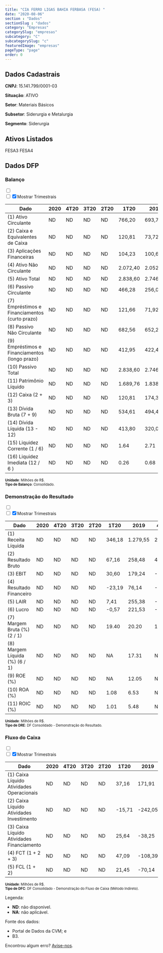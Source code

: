```yaml
---  
title: "CIA FERRO LIGAS BAHIA FERBASA (FESA) "  
date: "2020-08-06"  
section : "Dados"  
sectionSlug : "dados"  
category: "Empresas"  
categorySlug: "empresas"  
subcategory: "C"  
subcategorySlug: "c"  
featuredImage: "empresas"  
pageType: "page"  
order: 0  
---
```



## Dados Cadastrais


**CNPJ**: 15.141.799/0001-03

**Situação**: ATIVO

**Setor**: Materiais Básicos

**Subsetor**: Siderurgia e Metalurgia

**Segmento**: Siderurgia


## Ativos Listados


FESA3 FESA4 


## Dados DFP

### Balanço
  
<input type='checkbox' class='toggleCommand' id='toggleBalanco' name='toggleBalanco'>  
<div class='filter-group-balanco'>  
<div class='check_button_balanco'>  
<label for='toggleBalanco'>  
<input type='checkbox' data-filter-col='trimBalanco'><input type='checkbox' data-filter-col='trimBalanco' checked><span>Mostrar Trimestrais</span>  
</label>  
</div>  
</div>  
<div class='overflow balancoTableWrapper'>  
<table class='balancoTable'>  
<thead>  
<tr>  
<th class='dataHeader fixedLeftColumn'>Dado</th>  
<th>2020</th>  
<th class='trimHeader' data-col='trimBalanco'>4T20</th>  
<th class='trimHeader' data-col='trimBalanco'>3T20</th>  
<th class='trimHeader' data-col='trimBalanco'>2T20</th>  
<th class='trimHeader' data-col='trimBalanco'>1T20</th>  
<th>2019</th>  
<th class='trimHeader' data-col='trimBalanco'>4T19</th>  
<th class='trimHeader' data-col='trimBalanco'>3T19</th>  
<th class='trimHeader' data-col='trimBalanco'>2T19</th>  
<th class='trimHeader' data-col='trimBalanco'>1T19</th>  
<th>2018</th>  
<th class='trimHeader' data-col='trimBalanco'>4T18</th>  
<th class='trimHeader' data-col='trimBalanco'>3T18</th>  
<th class='trimHeader' data-col='trimBalanco'>2T18</th>  
<th class='trimHeader' data-col='trimBalanco'>1T18</th>  
<th>2017</th>  
<th class='trimHeader' data-col='trimBalanco'>4T17</th>  
<th class='trimHeader' data-col='trimBalanco'>3T17</th>  
<th class='trimHeader' data-col='trimBalanco'>2T17</th>  
<th class='trimHeader' data-col='trimBalanco'>1T17</th>  
<th>2016</th>  
<th class='trimHeader' data-col='trimBalanco'>4T16</th>  
<th class='trimHeader' data-col='trimBalanco'>3T16</th>  
<th class='trimHeader' data-col='trimBalanco'>2T16</th>  
<th class='trimHeader' data-col='trimBalanco'>1T16</th>  
<th>2015</th>  
<th class='trimHeader' data-col='trimBalanco'>4T15</th>  
<th class='trimHeader' data-col='trimBalanco'>3T15</th>  
<th class='trimHeader' data-col='trimBalanco'>2T15</th>  
<th class='trimHeader' data-col='trimBalanco'>1T15</th>  
<th>2014</th>  
<th class='trimHeader' data-col='trimBalanco'>4T14</th>  
<th class='trimHeader' data-col='trimBalanco'>3T14</th>  
<th class='trimHeader' data-col='trimBalanco'>2T14</th>  
<th class='trimHeader' data-col='trimBalanco'>1T14</th>  
<th>2013</th>  
<th class='trimHeader' data-col='trimBalanco'>4T13</th>  
<th class='trimHeader' data-col='trimBalanco'>3T13</th>  
<th class='trimHeader' data-col='trimBalanco'>2T13</th>  
<th class='trimHeader' data-col='trimBalanco'>1T13</th>  
<th>2012</th>  
<th class='trimHeader' data-col='trimBalanco'>4T12</th>  
<th class='trimHeader' data-col='trimBalanco'>3T12</th>  
<th class='trimHeader' data-col='trimBalanco'>2T12</th>  
<th class='trimHeader' data-col='trimBalanco'>1T12</th>  
<th>2011</th>  
<th class='trimHeader' data-col='trimBalanco'>4T11</th>  
<th class='trimHeader' data-col='trimBalanco'>3T11</th>  
<th class='trimHeader' data-col='trimBalanco'>2T11</th>  
<th class='trimHeader' data-col='trimBalanco'>1T11</th>  
<th>2010</th>  
<th class='trimHeader' data-col='trimBalanco'>4T10</th>  
<th class='trimHeader' data-col='trimBalanco'>3T10</th>  
<th class='trimHeader' data-col='trimBalanco'>2T10</th>  
<th class='trimHeader' data-col='trimBalanco'>1T10</th>  
<th>2009</th>  
<th class='trimHeader' data-col='trimBalanco'>4T09</th>  
<th class='trimHeader' data-col='trimBalanco'>3T09</th>  
<th class='trimHeader' data-col='trimBalanco'>2T09</th>  
<th class='trimHeader' data-col='trimBalanco'>1T09</th>  
</tr>  
</thead>  
<tbody>  
<tr class='trContaAtivo'>  
<td class='leftAlignCell rowDescription fixedLeftColumn'>(1) Ativo Circulante</td>  
<td>ND</td>  
<td data-col='trimBalanco' class='trimData'>ND</td>  
<td data-col='trimBalanco' class='trimData'>ND</td>  
<td data-col='trimBalanco' class='trimData'>ND</td>  
<td data-col='trimBalanco' class='trimData'>766,20</td>  
<td>693,75</td>  
<td data-col='trimBalanco' class='trimData'>693,75</td>  
<td data-col='trimBalanco' class='trimData'>859,56</td>  
<td data-col='trimBalanco' class='trimData'>795,55</td>  
<td data-col='trimBalanco' class='trimData'>855,44</td>  
<td>810,41</td>  
<td data-col='trimBalanco' class='trimData'>810,41</td>  
<td data-col='trimBalanco' class='trimData'>792,32</td>  
<td data-col='trimBalanco' class='trimData'>810,41</td>  
<td data-col='trimBalanco' class='trimData'>951,79</td>  
<td>888,38</td>  
<td data-col='trimBalanco' class='trimData'>888,38</td>  
<td data-col='trimBalanco' class='trimData'>830,13</td>  
<td data-col='trimBalanco' class='trimData'>793,77</td>  
<td data-col='trimBalanco' class='trimData'>722,63</td>  
<td>658,30</td>  
<td data-col='trimBalanco' class='trimData'>658,30</td>  
<td data-col='trimBalanco' class='trimData'>658,30</td>  
<td data-col='trimBalanco' class='trimData'>630,42</td>  
<td data-col='trimBalanco' class='trimData'>651,09</td>  
<td>677,45</td>  
<td data-col='trimBalanco' class='trimData'>677,45</td>  
<td data-col='trimBalanco' class='trimData'>799,43</td>  
<td data-col='trimBalanco' class='trimData'>757,63</td>  
<td data-col='trimBalanco' class='trimData'>691,35</td>  
<td>680,82</td>  
<td data-col='trimBalanco' class='trimData'>680,82</td>  
<td data-col='trimBalanco' class='trimData'>654,57</td>  
<td data-col='trimBalanco' class='trimData'>661,21</td>  
<td data-col='trimBalanco' class='trimData'>644,35</td>  
<td>631,02</td>  
<td data-col='trimBalanco' class='trimData'>631,02</td>  
<td data-col='trimBalanco' class='trimData'>631,02</td>  
<td data-col='trimBalanco' class='trimData'>607,96</td>  
<td data-col='trimBalanco' class='trimData'>607,94</td>  
<td>629,04</td>  
<td data-col='trimBalanco' class='trimData'>629,04</td>  
<td data-col='trimBalanco' class='trimData'>633,94</td>  
<td data-col='trimBalanco' class='trimData'>650,88</td>  
<td data-col='trimBalanco' class='trimData'>636,22</td>  
<td>662,89</td>  
<td data-col='trimBalanco' class='trimData'>662,89</td>  
<td data-col='trimBalanco' class='trimData'>710,10</td>  
<td data-col='trimBalanco' class='trimData'>681,03</td>  
<td data-col='trimBalanco' class='trimData'>662,89</td>  
<td>697,46</td>  
<td data-col='trimBalanco' class='trimData'>697,46</td>  
<td data-col='trimBalanco' class='trimData'>697,46</td>  
<td data-col='trimBalanco' class='trimData'>697,46</td>  
<td data-col='trimBalanco' class='trimData'>697,46</td>  
<td>623,34</td>  
<td data-col='trimBalanco' class='trimData'>623,34</td>  
<td data-col='trimBalanco' class='trimData'>ND</td>  
<td data-col='trimBalanco' class='trimData'>ND</td>  
<td data-col='trimBalanco' class='trimData'>ND</td>  
</tr>  
<tr class='trContaAtivo'>  
<td class='leftAlignCell rowDescription fixedLeftColumn'>(2) Caixa e Equivalentes de Caixa</td>  
<td>ND</td>  
<td data-col='trimBalanco' class='trimData'>ND</td>  
<td data-col='trimBalanco' class='trimData'>ND</td>  
<td data-col='trimBalanco' class='trimData'>ND</td>  
<td data-col='trimBalanco' class='trimData'>120,81</td>  
<td>73,72</td>  
<td data-col='trimBalanco' class='trimData'>73,72</td>  
<td data-col='trimBalanco' class='trimData'>112,64</td>  
<td data-col='trimBalanco' class='trimData'>95,96</td>  
<td data-col='trimBalanco' class='trimData'>153,62</td>  
<td>182,11</td>  
<td data-col='trimBalanco' class='trimData'>182,11</td>  
<td data-col='trimBalanco' class='trimData'>233,16</td>  
<td data-col='trimBalanco' class='trimData'>182,11</td>  
<td data-col='trimBalanco' class='trimData'>372,31</td>  
<td>92,44</td>  
<td data-col='trimBalanco' class='trimData'>92,44</td>  
<td data-col='trimBalanco' class='trimData'>408,96</td>  
<td data-col='trimBalanco' class='trimData'>374,02</td>  
<td data-col='trimBalanco' class='trimData'>301,43</td>  
<td>192,40</td>  
<td data-col='trimBalanco' class='trimData'>192,40</td>  
<td data-col='trimBalanco' class='trimData'>192,40</td>  
<td data-col='trimBalanco' class='trimData'>116,25</td>  
<td data-col='trimBalanco' class='trimData'>83,83</td>  
<td>40,64</td>  
<td data-col='trimBalanco' class='trimData'>40,64</td>  
<td data-col='trimBalanco' class='trimData'>76,75</td>  
<td data-col='trimBalanco' class='trimData'>88,54</td>  
<td data-col='trimBalanco' class='trimData'>44,43</td>  
<td>54,68</td>  
<td data-col='trimBalanco' class='trimData'>54,68</td>  
<td data-col='trimBalanco' class='trimData'>32,22</td>  
<td data-col='trimBalanco' class='trimData'>79,43</td>  
<td data-col='trimBalanco' class='trimData'>82,60</td>  
<td>116,49</td>  
<td data-col='trimBalanco' class='trimData'>116,49</td>  
<td data-col='trimBalanco' class='trimData'>116,49</td>  
<td data-col='trimBalanco' class='trimData'>199,58</td>  
<td data-col='trimBalanco' class='trimData'>195,17</td>  
<td>229,68</td>  
<td data-col='trimBalanco' class='trimData'>229,68</td>  
<td data-col='trimBalanco' class='trimData'>260,57</td>  
<td data-col='trimBalanco' class='trimData'>308,25</td>  
<td data-col='trimBalanco' class='trimData'>201,83</td>  
<td>235,41</td>  
<td data-col='trimBalanco' class='trimData'>235,41</td>  
<td data-col='trimBalanco' class='trimData'>318,56</td>  
<td data-col='trimBalanco' class='trimData'>299,18</td>  
<td data-col='trimBalanco' class='trimData'>235,41</td>  
<td>266,79</td>  
<td data-col='trimBalanco' class='trimData'>266,79</td>  
<td data-col='trimBalanco' class='trimData'>266,79</td>  
<td data-col='trimBalanco' class='trimData'>266,79</td>  
<td data-col='trimBalanco' class='trimData'>266,79</td>  
<td>382,73</td>  
<td data-col='trimBalanco' class='trimData'>382,73</td>  
<td data-col='trimBalanco' class='trimData'>ND</td>  
<td data-col='trimBalanco' class='trimData'>ND</td>  
<td data-col='trimBalanco' class='trimData'>ND</td>  
</tr>  
<tr class='trContaAtivo'>  
<td class='leftAlignCell rowDescription fixedLeftColumn'>(3) Aplicações Financeiras</td>  
<td>ND</td>  
<td data-col='trimBalanco' class='trimData'>ND</td>  
<td data-col='trimBalanco' class='trimData'>ND</td>  
<td data-col='trimBalanco' class='trimData'>ND</td>  
<td data-col='trimBalanco' class='trimData'>104,23</td>  
<td>100,63</td>  
<td data-col='trimBalanco' class='trimData'>100,63</td>  
<td data-col='trimBalanco' class='trimData'>143,50</td>  
<td data-col='trimBalanco' class='trimData'>118,61</td>  
<td data-col='trimBalanco' class='trimData'>142,49</td>  
<td>110,13</td>  
<td data-col='trimBalanco' class='trimData'>110,13</td>  
<td data-col='trimBalanco' class='trimData'>78,96</td>  
<td data-col='trimBalanco' class='trimData'>110,13</td>  
<td data-col='trimBalanco' class='trimData'>175,76</td>  
<td>421,57</td>  
<td data-col='trimBalanco' class='trimData'>421,57</td>  
<td data-col='trimBalanco' class='trimData'>82,94</td>  
<td data-col='trimBalanco' class='trimData'>88,81</td>  
<td data-col='trimBalanco' class='trimData'>88,46</td>  
<td>84,26</td>  
<td data-col='trimBalanco' class='trimData'>84,26</td>  
<td data-col='trimBalanco' class='trimData'>84,26</td>  
<td data-col='trimBalanco' class='trimData'>70,06</td>  
<td data-col='trimBalanco' class='trimData'>47,53</td>  
<td>42,18</td>  
<td data-col='trimBalanco' class='trimData'>42,18</td>  
<td data-col='trimBalanco' class='trimData'>159,69</td>  
<td data-col='trimBalanco' class='trimData'>149,69</td>  
<td data-col='trimBalanco' class='trimData'>170,97</td>  
<td>193,65</td>  
<td data-col='trimBalanco' class='trimData'>193,65</td>  
<td data-col='trimBalanco' class='trimData'>236,23</td>  
<td data-col='trimBalanco' class='trimData'>222,88</td>  
<td data-col='trimBalanco' class='trimData'>175,73</td>  
<td>115,55</td>  
<td data-col='trimBalanco' class='trimData'>115,55</td>  
<td data-col='trimBalanco' class='trimData'>115,55</td>  
<td data-col='trimBalanco' class='trimData'>0,00</td>  
<td data-col='trimBalanco' class='trimData'>0,00</td>  
<td>27,71</td>  
<td data-col='trimBalanco' class='trimData'>27,71</td>  
<td data-col='trimBalanco' class='trimData'>27,22</td>  
<td data-col='trimBalanco' class='trimData'>26,69</td>  
<td data-col='trimBalanco' class='trimData'>112,53</td>  
<td>109,46</td>  
<td data-col='trimBalanco' class='trimData'>109,46</td>  
<td data-col='trimBalanco' class='trimData'>106,29</td>  
<td data-col='trimBalanco' class='trimData'>106,71</td>  
<td data-col='trimBalanco' class='trimData'>109,46</td>  
<td>116,78</td>  
<td data-col='trimBalanco' class='trimData'>116,78</td>  
<td data-col='trimBalanco' class='trimData'>116,78</td>  
<td data-col='trimBalanco' class='trimData'>116,78</td>  
<td data-col='trimBalanco' class='trimData'>116,78</td>  
<td>24,17</td>  
<td data-col='trimBalanco' class='trimData'>24,17</td>  
<td data-col='trimBalanco' class='trimData'>ND</td>  
<td data-col='trimBalanco' class='trimData'>ND</td>  
<td data-col='trimBalanco' class='trimData'>ND</td>  
</tr>  
<tr class='trContaAtivo'>  
<td class='leftAlignCell rowDescription fixedLeftColumn'>(4) Ativo Não Circulante</td>  
<td>ND</td>  
<td data-col='trimBalanco' class='trimData'>ND</td>  
<td data-col='trimBalanco' class='trimData'>ND</td>  
<td data-col='trimBalanco' class='trimData'>ND</td>  
<td data-col='trimBalanco' class='trimData'>2.072,40</td>  
<td>2.052,69</td>  
<td data-col='trimBalanco' class='trimData'>2.052,69</td>  
<td data-col='trimBalanco' class='trimData'>1.946,01</td>  
<td data-col='trimBalanco' class='trimData'>1.849,39</td>  
<td data-col='trimBalanco' class='trimData'>1.858,49</td>  
<td>1.849,50</td>  
<td data-col='trimBalanco' class='trimData'>1.849,50</td>  
<td data-col='trimBalanco' class='trimData'>1.863,46</td>  
<td data-col='trimBalanco' class='trimData'>1.849,50</td>  
<td data-col='trimBalanco' class='trimData'>967,38</td>  
<td>968,08</td>  
<td data-col='trimBalanco' class='trimData'>968,08</td>  
<td data-col='trimBalanco' class='trimData'>974,75</td>  
<td data-col='trimBalanco' class='trimData'>970,04</td>  
<td data-col='trimBalanco' class='trimData'>968,25</td>  
<td>999,32</td>  
<td data-col='trimBalanco' class='trimData'>999,32</td>  
<td data-col='trimBalanco' class='trimData'>999,32</td>  
<td data-col='trimBalanco' class='trimData'>939,88</td>  
<td data-col='trimBalanco' class='trimData'>951,27</td>  
<td>967,69</td>  
<td data-col='trimBalanco' class='trimData'>965,88</td>  
<td data-col='trimBalanco' class='trimData'>848,16</td>  
<td data-col='trimBalanco' class='trimData'>809,34</td>  
<td data-col='trimBalanco' class='trimData'>802,35</td>  
<td>780,71</td>  
<td data-col='trimBalanco' class='trimData'>780,71</td>  
<td data-col='trimBalanco' class='trimData'>775,96</td>  
<td data-col='trimBalanco' class='trimData'>761,76</td>  
<td data-col='trimBalanco' class='trimData'>756,87</td>  
<td>750,78</td>  
<td data-col='trimBalanco' class='trimData'>750,78</td>  
<td data-col='trimBalanco' class='trimData'>750,78</td>  
<td data-col='trimBalanco' class='trimData'>721,72</td>  
<td data-col='trimBalanco' class='trimData'>706,04</td>  
<td>677,96</td>  
<td data-col='trimBalanco' class='trimData'>677,96</td>  
<td data-col='trimBalanco' class='trimData'>673,15</td>  
<td data-col='trimBalanco' class='trimData'>648,48</td>  
<td data-col='trimBalanco' class='trimData'>630,58</td>  
<td>591,45</td>  
<td data-col='trimBalanco' class='trimData'>604,71</td>  
<td data-col='trimBalanco' class='trimData'>567,96</td>  
<td data-col='trimBalanco' class='trimData'>531,23</td>  
<td data-col='trimBalanco' class='trimData'>604,71</td>  
<td>504,06</td>  
<td data-col='trimBalanco' class='trimData'>491,39</td>  
<td data-col='trimBalanco' class='trimData'>491,39</td>  
<td data-col='trimBalanco' class='trimData'>491,39</td>  
<td data-col='trimBalanco' class='trimData'>491,39</td>  
<td>449,78</td>  
<td data-col='trimBalanco' class='trimData'>449,78</td>  
<td data-col='trimBalanco' class='trimData'>ND</td>  
<td data-col='trimBalanco' class='trimData'>ND</td>  
<td data-col='trimBalanco' class='trimData'>ND</td>  
</tr>  
<tr class='trContaAtivo'>  
<td class='leftAlignCell rowDescription fixedLeftColumn'>(5) Ativo Total</td>  
<td>ND</td>  
<td data-col='trimBalanco' class='trimData'>ND</td>  
<td data-col='trimBalanco' class='trimData'>ND</td>  
<td data-col='trimBalanco' class='trimData'>ND</td>  
<td data-col='trimBalanco' class='trimData'>2.838,60</td>  
<td>2.746,44</td>  
<td data-col='trimBalanco' class='trimData'>2.746,44</td>  
<td data-col='trimBalanco' class='trimData'>2.805,56</td>  
<td data-col='trimBalanco' class='trimData'>2.644,94</td>  
<td data-col='trimBalanco' class='trimData'>2.713,93</td>  
<td>2.659,91</td>  
<td data-col='trimBalanco' class='trimData'>2.659,91</td>  
<td data-col='trimBalanco' class='trimData'>2.655,78</td>  
<td data-col='trimBalanco' class='trimData'>2.659,91</td>  
<td data-col='trimBalanco' class='trimData'>1.919,16</td>  
<td>1.856,46</td>  
<td data-col='trimBalanco' class='trimData'>1.856,46</td>  
<td data-col='trimBalanco' class='trimData'>1.804,88</td>  
<td data-col='trimBalanco' class='trimData'>1.763,81</td>  
<td data-col='trimBalanco' class='trimData'>1.690,88</td>  
<td>1.657,62</td>  
<td data-col='trimBalanco' class='trimData'>1.657,62</td>  
<td data-col='trimBalanco' class='trimData'>1.657,62</td>  
<td data-col='trimBalanco' class='trimData'>1.570,29</td>  
<td data-col='trimBalanco' class='trimData'>1.602,36</td>  
<td>1.645,14</td>  
<td data-col='trimBalanco' class='trimData'>1.643,34</td>  
<td data-col='trimBalanco' class='trimData'>1.647,59</td>  
<td data-col='trimBalanco' class='trimData'>1.566,97</td>  
<td data-col='trimBalanco' class='trimData'>1.493,70</td>  
<td>1.461,53</td>  
<td data-col='trimBalanco' class='trimData'>1.461,53</td>  
<td data-col='trimBalanco' class='trimData'>1.430,53</td>  
<td data-col='trimBalanco' class='trimData'>1.422,97</td>  
<td data-col='trimBalanco' class='trimData'>1.401,22</td>  
<td>1.381,80</td>  
<td data-col='trimBalanco' class='trimData'>1.381,80</td>  
<td data-col='trimBalanco' class='trimData'>1.381,80</td>  
<td data-col='trimBalanco' class='trimData'>1.329,68</td>  
<td data-col='trimBalanco' class='trimData'>1.313,98</td>  
<td>1.307,00</td>  
<td data-col='trimBalanco' class='trimData'>1.307,00</td>  
<td data-col='trimBalanco' class='trimData'>1.307,09</td>  
<td data-col='trimBalanco' class='trimData'>1.299,36</td>  
<td data-col='trimBalanco' class='trimData'>1.266,80</td>  
<td>1.254,33</td>  
<td data-col='trimBalanco' class='trimData'>1.267,60</td>  
<td data-col='trimBalanco' class='trimData'>1.278,06</td>  
<td data-col='trimBalanco' class='trimData'>1.212,25</td>  
<td data-col='trimBalanco' class='trimData'>1.267,60</td>  
<td>1.201,52</td>  
<td data-col='trimBalanco' class='trimData'>1.188,84</td>  
<td data-col='trimBalanco' class='trimData'>1.188,84</td>  
<td data-col='trimBalanco' class='trimData'>1.188,84</td>  
<td data-col='trimBalanco' class='trimData'>1.188,84</td>  
<td>1.073,12</td>  
<td data-col='trimBalanco' class='trimData'>1.073,12</td>  
<td data-col='trimBalanco' class='trimData'>ND</td>  
<td data-col='trimBalanco' class='trimData'>ND</td>  
<td data-col='trimBalanco' class='trimData'>ND</td>  
</tr>  
<tr class='trContaPassivo'>  
<td class='leftAlignCell rowDescription fixedLeftColumn'>(6) Passivo Circulante</td>  
<td>ND</td>  
<td data-col='trimBalanco' class='trimData'>ND</td>  
<td data-col='trimBalanco' class='trimData'>ND</td>  
<td data-col='trimBalanco' class='trimData'>ND</td>  
<td data-col='trimBalanco' class='trimData'>466,28</td>  
<td>256,05</td>  
<td data-col='trimBalanco' class='trimData'>256,05</td>  
<td data-col='trimBalanco' class='trimData'>285,73</td>  
<td data-col='trimBalanco' class='trimData'>237,15</td>  
<td data-col='trimBalanco' class='trimData'>249,74</td>  
<td>260,07</td>  
<td data-col='trimBalanco' class='trimData'>260,07</td>  
<td data-col='trimBalanco' class='trimData'>251,87</td>  
<td data-col='trimBalanco' class='trimData'>260,07</td>  
<td data-col='trimBalanco' class='trimData'>165,88</td>  
<td>169,10</td>  
<td data-col='trimBalanco' class='trimData'>169,10</td>  
<td data-col='trimBalanco' class='trimData'>139,86</td>  
<td data-col='trimBalanco' class='trimData'>126,06</td>  
<td data-col='trimBalanco' class='trimData'>121,17</td>  
<td>173,71</td>  
<td data-col='trimBalanco' class='trimData'>173,71</td>  
<td data-col='trimBalanco' class='trimData'>173,71</td>  
<td data-col='trimBalanco' class='trimData'>102,35</td>  
<td data-col='trimBalanco' class='trimData'>136,94</td>  
<td>225,93</td>  
<td data-col='trimBalanco' class='trimData'>225,93</td>  
<td data-col='trimBalanco' class='trimData'>252,69</td>  
<td data-col='trimBalanco' class='trimData'>118,30</td>  
<td data-col='trimBalanco' class='trimData'>133,94</td>  
<td>114,27</td>  
<td data-col='trimBalanco' class='trimData'>114,27</td>  
<td data-col='trimBalanco' class='trimData'>92,19</td>  
<td data-col='trimBalanco' class='trimData'>86,10</td>  
<td data-col='trimBalanco' class='trimData'>91,62</td>  
<td>98,93</td>  
<td data-col='trimBalanco' class='trimData'>98,93</td>  
<td data-col='trimBalanco' class='trimData'>98,93</td>  
<td data-col='trimBalanco' class='trimData'>77,00</td>  
<td data-col='trimBalanco' class='trimData'>84,48</td>  
<td>91,16</td>  
<td data-col='trimBalanco' class='trimData'>91,16</td>  
<td data-col='trimBalanco' class='trimData'>76,36</td>  
<td data-col='trimBalanco' class='trimData'>97,14</td>  
<td data-col='trimBalanco' class='trimData'>82,94</td>  
<td>106,31</td>  
<td data-col='trimBalanco' class='trimData'>106,31</td>  
<td data-col='trimBalanco' class='trimData'>124,45</td>  
<td data-col='trimBalanco' class='trimData'>70,42</td>  
<td data-col='trimBalanco' class='trimData'>106,31</td>  
<td>110,73</td>  
<td data-col='trimBalanco' class='trimData'>110,73</td>  
<td data-col='trimBalanco' class='trimData'>110,73</td>  
<td data-col='trimBalanco' class='trimData'>110,73</td>  
<td data-col='trimBalanco' class='trimData'>110,73</td>  
<td>98,59</td>  
<td data-col='trimBalanco' class='trimData'>98,59</td>  
<td data-col='trimBalanco' class='trimData'>ND</td>  
<td data-col='trimBalanco' class='trimData'>ND</td>  
<td data-col='trimBalanco' class='trimData'>ND</td>  
</tr>  
<tr class='trContaPassivo'>  
<td class='leftAlignCell rowDescription fixedLeftColumn'>(7) Empréstimos e Financiamentos (curto prazo)</td>  
<td>ND</td>  
<td data-col='trimBalanco' class='trimData'>ND</td>  
<td data-col='trimBalanco' class='trimData'>ND</td>  
<td data-col='trimBalanco' class='trimData'>ND</td>  
<td data-col='trimBalanco' class='trimData'>121,66</td>  
<td>71,92</td>  
<td data-col='trimBalanco' class='trimData'>71,92</td>  
<td data-col='trimBalanco' class='trimData'>46,37</td>  
<td data-col='trimBalanco' class='trimData'>44,47</td>  
<td data-col='trimBalanco' class='trimData'>44,22</td>  
<td>44,07</td>  
<td data-col='trimBalanco' class='trimData'>44,07</td>  
<td data-col='trimBalanco' class='trimData'>40,44</td>  
<td data-col='trimBalanco' class='trimData'>44,07</td>  
<td data-col='trimBalanco' class='trimData'>8,99</td>  
<td>6,39</td>  
<td data-col='trimBalanco' class='trimData'>6,39</td>  
<td data-col='trimBalanco' class='trimData'>3,82</td>  
<td data-col='trimBalanco' class='trimData'>1,98</td>  
<td data-col='trimBalanco' class='trimData'>2,03</td>  
<td>0,69</td>  
<td data-col='trimBalanco' class='trimData'>0,69</td>  
<td data-col='trimBalanco' class='trimData'>0,69</td>  
<td data-col='trimBalanco' class='trimData'>2,10</td>  
<td data-col='trimBalanco' class='trimData'>2,00</td>  
<td>1,96</td>  
<td data-col='trimBalanco' class='trimData'>1,96</td>  
<td data-col='trimBalanco' class='trimData'>27,40</td>  
<td data-col='trimBalanco' class='trimData'>0,51</td>  
<td data-col='trimBalanco' class='trimData'>0,97</td>  
<td>1,43</td>  
<td data-col='trimBalanco' class='trimData'>1,43</td>  
<td data-col='trimBalanco' class='trimData'>0,62</td>  
<td data-col='trimBalanco' class='trimData'>0,31</td>  
<td data-col='trimBalanco' class='trimData'>0,46</td>  
<td>0,40</td>  
<td data-col='trimBalanco' class='trimData'>0,40</td>  
<td data-col='trimBalanco' class='trimData'>0,40</td>  
<td data-col='trimBalanco' class='trimData'>0,00</td>  
<td data-col='trimBalanco' class='trimData'>0,00</td>  
<td>0,00</td>  
<td data-col='trimBalanco' class='trimData'>0,00</td>  
<td data-col='trimBalanco' class='trimData'>0,00</td>  
<td data-col='trimBalanco' class='trimData'>25,25</td>  
<td data-col='trimBalanco' class='trimData'>11,74</td>  
<td>13,91</td>  
<td data-col='trimBalanco' class='trimData'>13,91</td>  
<td data-col='trimBalanco' class='trimData'>47,65</td>  
<td data-col='trimBalanco' class='trimData'>0,00</td>  
<td data-col='trimBalanco' class='trimData'>13,91</td>  
<td>0,00</td>  
<td data-col='trimBalanco' class='trimData'>0,00</td>  
<td data-col='trimBalanco' class='trimData'>0,00</td>  
<td data-col='trimBalanco' class='trimData'>0,00</td>  
<td data-col='trimBalanco' class='trimData'>0,00</td>  
<td>46,55</td>  
<td data-col='trimBalanco' class='trimData'>46,55</td>  
<td data-col='trimBalanco' class='trimData'>ND</td>  
<td data-col='trimBalanco' class='trimData'>ND</td>  
<td data-col='trimBalanco' class='trimData'>ND</td>  
</tr>  
<tr class='trContaPassivo'>  
<td class='leftAlignCell rowDescription fixedLeftColumn'>(8) Passivo Não Circulante</td>  
<td>ND</td>  
<td data-col='trimBalanco' class='trimData'>ND</td>  
<td data-col='trimBalanco' class='trimData'>ND</td>  
<td data-col='trimBalanco' class='trimData'>ND</td>  
<td data-col='trimBalanco' class='trimData'>682,56</td>  
<td>652,22</td>  
<td data-col='trimBalanco' class='trimData'>652,22</td>  
<td data-col='trimBalanco' class='trimData'>654,92</td>  
<td data-col='trimBalanco' class='trimData'>625,55</td>  
<td data-col='trimBalanco' class='trimData'>674,59</td>  
<td>650,72</td>  
<td data-col='trimBalanco' class='trimData'>650,72</td>  
<td data-col='trimBalanco' class='trimData'>655,04</td>  
<td data-col='trimBalanco' class='trimData'>650,72</td>  
<td data-col='trimBalanco' class='trimData'>166,80</td>  
<td>164,80</td>  
<td data-col='trimBalanco' class='trimData'>164,80</td>  
<td data-col='trimBalanco' class='trimData'>156,88</td>  
<td data-col='trimBalanco' class='trimData'>148,17</td>  
<td data-col='trimBalanco' class='trimData'>136,28</td>  
<td>126,46</td>  
<td data-col='trimBalanco' class='trimData'>126,46</td>  
<td data-col='trimBalanco' class='trimData'>126,46</td>  
<td data-col='trimBalanco' class='trimData'>96,65</td>  
<td data-col='trimBalanco' class='trimData'>90,40</td>  
<td>82,94</td>  
<td data-col='trimBalanco' class='trimData'>77,62</td>  
<td data-col='trimBalanco' class='trimData'>87,24</td>  
<td data-col='trimBalanco' class='trimData'>72,22</td>  
<td data-col='trimBalanco' class='trimData'>65,33</td>  
<td>69,38</td>  
<td data-col='trimBalanco' class='trimData'>69,38</td>  
<td data-col='trimBalanco' class='trimData'>61,78</td>  
<td data-col='trimBalanco' class='trimData'>62,57</td>  
<td data-col='trimBalanco' class='trimData'>63,19</td>  
<td>64,72</td>  
<td data-col='trimBalanco' class='trimData'>64,72</td>  
<td data-col='trimBalanco' class='trimData'>64,72</td>  
<td data-col='trimBalanco' class='trimData'>63,84</td>  
<td data-col='trimBalanco' class='trimData'>57,91</td>  
<td>52,91</td>  
<td data-col='trimBalanco' class='trimData'>52,91</td>  
<td data-col='trimBalanco' class='trimData'>62,73</td>  
<td data-col='trimBalanco' class='trimData'>64,31</td>  
<td data-col='trimBalanco' class='trimData'>66,28</td>  
<td>50,91</td>  
<td data-col='trimBalanco' class='trimData'>64,18</td>  
<td data-col='trimBalanco' class='trimData'>52,81</td>  
<td data-col='trimBalanco' class='trimData'>52,18</td>  
<td data-col='trimBalanco' class='trimData'>64,18</td>  
<td>60,07</td>  
<td data-col='trimBalanco' class='trimData'>47,40</td>  
<td data-col='trimBalanco' class='trimData'>47,40</td>  
<td data-col='trimBalanco' class='trimData'>47,40</td>  
<td data-col='trimBalanco' class='trimData'>47,40</td>  
<td>50,29</td>  
<td data-col='trimBalanco' class='trimData'>50,29</td>  
<td data-col='trimBalanco' class='trimData'>ND</td>  
<td data-col='trimBalanco' class='trimData'>ND</td>  
<td data-col='trimBalanco' class='trimData'>ND</td>  
</tr>  
<tr class='trContaPassivo'>  
<td class='leftAlignCell rowDescription fixedLeftColumn'>(9) Empréstimos e Financiamentos (longo prazo)</td>  
<td>ND</td>  
<td data-col='trimBalanco' class='trimData'>ND</td>  
<td data-col='trimBalanco' class='trimData'>ND</td>  
<td data-col='trimBalanco' class='trimData'>ND</td>  
<td data-col='trimBalanco' class='trimData'>412,95</td>  
<td>422,48</td>  
<td data-col='trimBalanco' class='trimData'>422,48</td>  
<td data-col='trimBalanco' class='trimData'>456,84</td>  
<td data-col='trimBalanco' class='trimData'>332,30</td>  
<td data-col='trimBalanco' class='trimData'>343,11</td>  
<td>352,74</td>  
<td data-col='trimBalanco' class='trimData'>352,74</td>  
<td data-col='trimBalanco' class='trimData'>371,86</td>  
<td data-col='trimBalanco' class='trimData'>352,74</td>  
<td data-col='trimBalanco' class='trimData'>57,06</td>  
<td>59,99</td>  
<td data-col='trimBalanco' class='trimData'>59,99</td>  
<td data-col='trimBalanco' class='trimData'>61,24</td>  
<td data-col='trimBalanco' class='trimData'>52,08</td>  
<td data-col='trimBalanco' class='trimData'>44,65</td>  
<td>38,68</td>  
<td data-col='trimBalanco' class='trimData'>38,68</td>  
<td data-col='trimBalanco' class='trimData'>38,68</td>  
<td data-col='trimBalanco' class='trimData'>19,40</td>  
<td data-col='trimBalanco' class='trimData'>17,64</td>  
<td>15,87</td>  
<td data-col='trimBalanco' class='trimData'>15,87</td>  
<td data-col='trimBalanco' class='trimData'>16,10</td>  
<td data-col='trimBalanco' class='trimData'>14,81</td>  
<td data-col='trimBalanco' class='trimData'>13,04</td>  
<td>12,25</td>  
<td data-col='trimBalanco' class='trimData'>12,25</td>  
<td data-col='trimBalanco' class='trimData'>8,86</td>  
<td data-col='trimBalanco' class='trimData'>8,38</td>  
<td data-col='trimBalanco' class='trimData'>7,94</td>  
<td>8,09</td>  
<td data-col='trimBalanco' class='trimData'>8,09</td>  
<td data-col='trimBalanco' class='trimData'>8,09</td>  
<td data-col='trimBalanco' class='trimData'>8,33</td>  
<td data-col='trimBalanco' class='trimData'>4,37</td>  
<td>0,00</td>  
<td data-col='trimBalanco' class='trimData'>0,00</td>  
<td data-col='trimBalanco' class='trimData'>0,00</td>  
<td data-col='trimBalanco' class='trimData'>0,00</td>  
<td data-col='trimBalanco' class='trimData'>0,00</td>  
<td>0,00</td>  
<td data-col='trimBalanco' class='trimData'>0,00</td>  
<td data-col='trimBalanco' class='trimData'>0,00</td>  
<td data-col='trimBalanco' class='trimData'>0,00</td>  
<td data-col='trimBalanco' class='trimData'>0,00</td>  
<td>0,00</td>  
<td data-col='trimBalanco' class='trimData'>0,00</td>  
<td data-col='trimBalanco' class='trimData'>0,00</td>  
<td data-col='trimBalanco' class='trimData'>0,00</td>  
<td data-col='trimBalanco' class='trimData'>0,00</td>  
<td>0,00</td>  
<td data-col='trimBalanco' class='trimData'>0,00</td>  
<td data-col='trimBalanco' class='trimData'>ND</td>  
<td data-col='trimBalanco' class='trimData'>ND</td>  
<td data-col='trimBalanco' class='trimData'>ND</td>  
</tr>  
<tr class='trContaPassivo'>  
<td class='leftAlignCell rowDescription fixedLeftColumn'>(10) Passivo Total</td>  
<td>ND</td>  
<td data-col='trimBalanco' class='trimData'>ND</td>  
<td data-col='trimBalanco' class='trimData'>ND</td>  
<td data-col='trimBalanco' class='trimData'>ND</td>  
<td data-col='trimBalanco' class='trimData'>2.838,60</td>  
<td>2.746,44</td>  
<td data-col='trimBalanco' class='trimData'>2.746,44</td>  
<td data-col='trimBalanco' class='trimData'>2.805,56</td>  
<td data-col='trimBalanco' class='trimData'>2.644,94</td>  
<td data-col='trimBalanco' class='trimData'>2.713,93</td>  
<td>2.659,91</td>  
<td data-col='trimBalanco' class='trimData'>2.659,91</td>  
<td data-col='trimBalanco' class='trimData'>2.655,78</td>  
<td data-col='trimBalanco' class='trimData'>2.659,91</td>  
<td data-col='trimBalanco' class='trimData'>1.919,16</td>  
<td>1.856,46</td>  
<td data-col='trimBalanco' class='trimData'>1.856,46</td>  
<td data-col='trimBalanco' class='trimData'>1.804,88</td>  
<td data-col='trimBalanco' class='trimData'>1.763,81</td>  
<td data-col='trimBalanco' class='trimData'>1.690,88</td>  
<td>1.657,62</td>  
<td data-col='trimBalanco' class='trimData'>1.657,62</td>  
<td data-col='trimBalanco' class='trimData'>1.657,62</td>  
<td data-col='trimBalanco' class='trimData'>1.570,29</td>  
<td data-col='trimBalanco' class='trimData'>1.602,36</td>  
<td>1.645,14</td>  
<td data-col='trimBalanco' class='trimData'>1.643,34</td>  
<td data-col='trimBalanco' class='trimData'>1.647,59</td>  
<td data-col='trimBalanco' class='trimData'>1.566,97</td>  
<td data-col='trimBalanco' class='trimData'>1.493,70</td>  
<td>1.461,53</td>  
<td data-col='trimBalanco' class='trimData'>1.461,53</td>  
<td data-col='trimBalanco' class='trimData'>1.430,53</td>  
<td data-col='trimBalanco' class='trimData'>1.422,97</td>  
<td data-col='trimBalanco' class='trimData'>1.401,22</td>  
<td>1.381,80</td>  
<td data-col='trimBalanco' class='trimData'>1.381,80</td>  
<td data-col='trimBalanco' class='trimData'>1.381,80</td>  
<td data-col='trimBalanco' class='trimData'>1.329,68</td>  
<td data-col='trimBalanco' class='trimData'>1.313,98</td>  
<td>1.307,00</td>  
<td data-col='trimBalanco' class='trimData'>1.307,00</td>  
<td data-col='trimBalanco' class='trimData'>1.307,09</td>  
<td data-col='trimBalanco' class='trimData'>1.299,36</td>  
<td data-col='trimBalanco' class='trimData'>1.266,80</td>  
<td>1.254,33</td>  
<td data-col='trimBalanco' class='trimData'>1.267,60</td>  
<td data-col='trimBalanco' class='trimData'>1.278,06</td>  
<td data-col='trimBalanco' class='trimData'>1.212,25</td>  
<td data-col='trimBalanco' class='trimData'>1.267,60</td>  
<td>1.201,52</td>  
<td data-col='trimBalanco' class='trimData'>1.188,84</td>  
<td data-col='trimBalanco' class='trimData'>1.188,84</td>  
<td data-col='trimBalanco' class='trimData'>1.188,84</td>  
<td data-col='trimBalanco' class='trimData'>1.188,84</td>  
<td>1.073,12</td>  
<td data-col='trimBalanco' class='trimData'>1.073,12</td>  
<td data-col='trimBalanco' class='trimData'>ND</td>  
<td data-col='trimBalanco' class='trimData'>ND</td>  
<td data-col='trimBalanco' class='trimData'>ND</td>  
</tr>  
<tr class='trContaPassivo'>  
<td class='leftAlignCell rowDescription fixedLeftColumn'>(11) Patrimônio Líquido</td>  
<td>ND</td>  
<td data-col='trimBalanco' class='trimData'>ND</td>  
<td data-col='trimBalanco' class='trimData'>ND</td>  
<td data-col='trimBalanco' class='trimData'>ND</td>  
<td data-col='trimBalanco' class='trimData'>1.689,76</td>  
<td>1.838,17</td>  
<td data-col='trimBalanco' class='trimData'>1.838,17</td>  
<td data-col='trimBalanco' class='trimData'>1.864,91</td>  
<td data-col='trimBalanco' class='trimData'>1.782,23</td>  
<td data-col='trimBalanco' class='trimData'>1.789,60</td>  
<td>1.749,12</td>  
<td data-col='trimBalanco' class='trimData'>1.749,12</td>  
<td data-col='trimBalanco' class='trimData'>1.748,88</td>  
<td data-col='trimBalanco' class='trimData'>1.749,12</td>  
<td data-col='trimBalanco' class='trimData'>1.586,48</td>  
<td>1.522,56</td>  
<td data-col='trimBalanco' class='trimData'>1.522,56</td>  
<td data-col='trimBalanco' class='trimData'>1.508,14</td>  
<td data-col='trimBalanco' class='trimData'>1.489,58</td>  
<td data-col='trimBalanco' class='trimData'>1.433,42</td>  
<td>1.357,44</td>  
<td data-col='trimBalanco' class='trimData'>1.357,44</td>  
<td data-col='trimBalanco' class='trimData'>1.357,44</td>  
<td data-col='trimBalanco' class='trimData'>1.371,29</td>  
<td data-col='trimBalanco' class='trimData'>1.375,03</td>  
<td>1.336,27</td>  
<td data-col='trimBalanco' class='trimData'>1.339,78</td>  
<td data-col='trimBalanco' class='trimData'>1.307,65</td>  
<td data-col='trimBalanco' class='trimData'>1.376,44</td>  
<td data-col='trimBalanco' class='trimData'>1.294,43</td>  
<td>1.277,88</td>  
<td data-col='trimBalanco' class='trimData'>1.277,88</td>  
<td data-col='trimBalanco' class='trimData'>1.276,55</td>  
<td data-col='trimBalanco' class='trimData'>1.274,30</td>  
<td data-col='trimBalanco' class='trimData'>1.246,41</td>  
<td>1.218,15</td>  
<td data-col='trimBalanco' class='trimData'>1.218,15</td>  
<td data-col='trimBalanco' class='trimData'>1.218,15</td>  
<td data-col='trimBalanco' class='trimData'>1.188,85</td>  
<td data-col='trimBalanco' class='trimData'>1.171,59</td>  
<td>1.162,93</td>  
<td data-col='trimBalanco' class='trimData'>1.162,93</td>  
<td data-col='trimBalanco' class='trimData'>1.167,99</td>  
<td data-col='trimBalanco' class='trimData'>1.137,92</td>  
<td data-col='trimBalanco' class='trimData'>1.117,58</td>  
<td>1.097,11</td>  
<td data-col='trimBalanco' class='trimData'>1.097,11</td>  
<td data-col='trimBalanco' class='trimData'>1.100,79</td>  
<td data-col='trimBalanco' class='trimData'>1.089,65</td>  
<td data-col='trimBalanco' class='trimData'>1.097,11</td>  
<td>1.030,71</td>  
<td data-col='trimBalanco' class='trimData'>1.030,71</td>  
<td data-col='trimBalanco' class='trimData'>1.030,71</td>  
<td data-col='trimBalanco' class='trimData'>1.030,71</td>  
<td data-col='trimBalanco' class='trimData'>1.030,71</td>  
<td>924,24</td>  
<td data-col='trimBalanco' class='trimData'>924,24</td>  
<td data-col='trimBalanco' class='trimData'>ND</td>  
<td data-col='trimBalanco' class='trimData'>ND</td>  
<td data-col='trimBalanco' class='trimData'>ND</td>  
</tr>  
<tr>  
<td class='leftAlignCell rowDescription fixedLeftColumn'>(12) Caixa (2 + 3)</td>  
<td>ND</td>  
<td data-col='trimBalanco' class='trimData'>ND</td>  
<td data-col='trimBalanco' class='trimData'>ND</td>  
<td data-col='trimBalanco' class='trimData'>ND</td>  
<td class='positiveNumber trimData' data-col='trimBalanco'>120,81</td>  
<td class='positiveNumber'>174,35</td>  
<td class='positiveNumber trimData' data-col='trimBalanco'>73,72</td>  
<td class='positiveNumber trimData' data-col='trimBalanco'>112,64</td>  
<td class='positiveNumber trimData' data-col='trimBalanco'>95,96</td>  
<td class='positiveNumber trimData' data-col='trimBalanco'>153,62</td>  
<td class='positiveNumber'>292,25</td>  
<td class='positiveNumber trimData' data-col='trimBalanco'>182,11</td>  
<td class='positiveNumber trimData' data-col='trimBalanco'>233,16</td>  
<td class='positiveNumber trimData' data-col='trimBalanco'>182,11</td>  
<td class='positiveNumber trimData' data-col='trimBalanco'>372,31</td>  
<td class='positiveNumber'>514,01</td>  
<td class='positiveNumber trimData' data-col='trimBalanco'>92,44</td>  
<td class='positiveNumber trimData' data-col='trimBalanco'>408,96</td>  
<td class='positiveNumber trimData' data-col='trimBalanco'>374,02</td>  
<td class='positiveNumber trimData' data-col='trimBalanco'>301,43</td>  
<td class='positiveNumber'>276,66</td>  
<td class='positiveNumber trimData' data-col='trimBalanco'>192,40</td>  
<td class='positiveNumber trimData' data-col='trimBalanco'>192,40</td>  
<td class='positiveNumber trimData' data-col='trimBalanco'>116,25</td>  
<td class='positiveNumber trimData' data-col='trimBalanco'>83,83</td>  
<td class='positiveNumber'>82,82</td>  
<td class='positiveNumber trimData' data-col='trimBalanco'>40,64</td>  
<td class='positiveNumber trimData' data-col='trimBalanco'>76,75</td>  
<td class='positiveNumber trimData' data-col='trimBalanco'>88,54</td>  
<td class='positiveNumber trimData' data-col='trimBalanco'>44,43</td>  
<td class='positiveNumber'>248,33</td>  
<td class='positiveNumber trimData' data-col='trimBalanco'>54,68</td>  
<td class='positiveNumber trimData' data-col='trimBalanco'>32,22</td>  
<td class='positiveNumber trimData' data-col='trimBalanco'>79,43</td>  
<td class='positiveNumber trimData' data-col='trimBalanco'>82,60</td>  
<td class='positiveNumber'>232,04</td>  
<td class='positiveNumber trimData' data-col='trimBalanco'>116,49</td>  
<td class='positiveNumber trimData' data-col='trimBalanco'>116,49</td>  
<td class='positiveNumber trimData' data-col='trimBalanco'>199,58</td>  
<td class='positiveNumber trimData' data-col='trimBalanco'>195,17</td>  
<td class='positiveNumber'>257,39</td>  
<td class='positiveNumber trimData' data-col='trimBalanco'>229,68</td>  
<td class='positiveNumber trimData' data-col='trimBalanco'>260,57</td>  
<td class='positiveNumber trimData' data-col='trimBalanco'>308,25</td>  
<td class='positiveNumber trimData' data-col='trimBalanco'>201,83</td>  
<td class='positiveNumber'>344,87</td>  
<td class='positiveNumber trimData' data-col='trimBalanco'>235,41</td>  
<td class='positiveNumber trimData' data-col='trimBalanco'>318,56</td>  
<td class='positiveNumber trimData' data-col='trimBalanco'>299,18</td>  
<td class='positiveNumber trimData' data-col='trimBalanco'>235,41</td>  
<td class='positiveNumber'>383,57</td>  
<td class='positiveNumber trimData' data-col='trimBalanco'>266,79</td>  
<td class='positiveNumber trimData' data-col='trimBalanco'>266,79</td>  
<td class='positiveNumber trimData' data-col='trimBalanco'>266,79</td>  
<td class='positiveNumber trimData' data-col='trimBalanco'>266,79</td>  
<td class='positiveNumber'>406,90</td>  
<td class='positiveNumber trimData' data-col='trimBalanco'>382,73</td>  
<td data-col='trimBalanco' class='trimData'>ND</td>  
<td data-col='trimBalanco' class='trimData'>ND</td>  
<td data-col='trimBalanco' class='trimData'>ND</td>  
</tr>  
<tr class='trDividaBruta'>  
<td class='leftAlignCell rowDescription fixedLeftColumn'>(13) Dívida Bruta (7 + 9)</td>  
<td>ND</td>  
<td data-col='trimBalanco' class='trimData'>ND</td>  
<td data-col='trimBalanco' class='trimData'>ND</td>  
<td data-col='trimBalanco' class='trimData'>ND</td>  
<td class='negativeNumber trimData' data-col='trimBalanco'>534,61</td>  
<td class='negativeNumber'>494,40</td>  
<td class='negativeNumber trimData' data-col='trimBalanco'>494,40</td>  
<td class='negativeNumber trimData' data-col='trimBalanco'>503,21</td>  
<td class='negativeNumber trimData' data-col='trimBalanco'>376,77</td>  
<td class='negativeNumber trimData' data-col='trimBalanco'>387,33</td>  
<td class='negativeNumber'>396,81</td>  
<td class='negativeNumber trimData' data-col='trimBalanco'>396,81</td>  
<td class='negativeNumber trimData' data-col='trimBalanco'>412,30</td>  
<td class='negativeNumber trimData' data-col='trimBalanco'>396,81</td>  
<td class='negativeNumber trimData' data-col='trimBalanco'>66,05</td>  
<td class='negativeNumber'>66,38</td>  
<td class='negativeNumber trimData' data-col='trimBalanco'>66,38</td>  
<td class='negativeNumber trimData' data-col='trimBalanco'>65,06</td>  
<td class='negativeNumber trimData' data-col='trimBalanco'>54,06</td>  
<td class='negativeNumber trimData' data-col='trimBalanco'>46,68</td>  
<td class='negativeNumber'>39,37</td>  
<td class='negativeNumber trimData' data-col='trimBalanco'>39,37</td>  
<td class='negativeNumber trimData' data-col='trimBalanco'>39,37</td>  
<td class='negativeNumber trimData' data-col='trimBalanco'>21,50</td>  
<td class='negativeNumber trimData' data-col='trimBalanco'>19,64</td>  
<td class='negativeNumber'>17,83</td>  
<td class='negativeNumber trimData' data-col='trimBalanco'>17,83</td>  
<td class='negativeNumber trimData' data-col='trimBalanco'>43,50</td>  
<td class='negativeNumber trimData' data-col='trimBalanco'>15,32</td>  
<td class='negativeNumber trimData' data-col='trimBalanco'>14,01</td>  
<td class='negativeNumber'>13,68</td>  
<td class='negativeNumber trimData' data-col='trimBalanco'>13,68</td>  
<td class='negativeNumber trimData' data-col='trimBalanco'>9,48</td>  
<td class='negativeNumber trimData' data-col='trimBalanco'>8,69</td>  
<td class='negativeNumber trimData' data-col='trimBalanco'>8,40</td>  
<td class='negativeNumber'>8,49</td>  
<td class='negativeNumber trimData' data-col='trimBalanco'>8,49</td>  
<td class='negativeNumber trimData' data-col='trimBalanco'>8,49</td>  
<td class='negativeNumber trimData' data-col='trimBalanco'>8,33</td>  
<td class='negativeNumber trimData' data-col='trimBalanco'>4,37</td>  
<td class='positiveNumber'>0,00</td>  
<td class='positiveNumber trimData' data-col='trimBalanco'>0,00</td>  
<td class='positiveNumber trimData' data-col='trimBalanco'>0,00</td>  
<td class='negativeNumber trimData' data-col='trimBalanco'>25,25</td>  
<td class='negativeNumber trimData' data-col='trimBalanco'>11,74</td>  
<td class='negativeNumber'>13,91</td>  
<td class='negativeNumber trimData' data-col='trimBalanco'>13,91</td>  
<td class='negativeNumber trimData' data-col='trimBalanco'>47,65</td>  
<td class='positiveNumber trimData' data-col='trimBalanco'>0,00</td>  
<td class='negativeNumber trimData' data-col='trimBalanco'>13,91</td>  
<td class='positiveNumber'>0,00</td>  
<td class='positiveNumber trimData' data-col='trimBalanco'>0,00</td>  
<td class='positiveNumber trimData' data-col='trimBalanco'>0,00</td>  
<td class='positiveNumber trimData' data-col='trimBalanco'>0,00</td>  
<td class='positiveNumber trimData' data-col='trimBalanco'>0,00</td>  
<td class='negativeNumber'>46,55</td>  
<td class='negativeNumber trimData' data-col='trimBalanco'>46,55</td>  
<td data-col='trimBalanco' class='trimData'>ND</td>  
<td data-col='trimBalanco' class='trimData'>ND</td>  
<td data-col='trimBalanco' class='trimData'>ND</td>  
</tr>  
<tr>  
<td class='leftAlignCell rowDescription fixedLeftColumn'>(14) Dívida Líquida  (13 - 12)</td>  
<td>ND</td>  
<td data-col='trimBalanco' class='trimData'>ND</td>  
<td data-col='trimBalanco' class='trimData'>ND</td>  
<td data-col='trimBalanco' class='trimData'>ND</td>  
<td class='negativeNumber trimData' data-col='trimBalanco'>413,80</td>  
<td class='negativeNumber'>320,04</td>  
<td class='negativeNumber trimData' data-col='trimBalanco'>420,68</td>  
<td class='negativeNumber trimData' data-col='trimBalanco'>390,57</td>  
<td class='negativeNumber trimData' data-col='trimBalanco'>280,81</td>  
<td class='negativeNumber trimData' data-col='trimBalanco'>233,72</td>  
<td class='negativeNumber'>104,57</td>  
<td class='negativeNumber trimData' data-col='trimBalanco'>214,70</td>  
<td class='negativeNumber trimData' data-col='trimBalanco'>179,14</td>  
<td class='negativeNumber trimData' data-col='trimBalanco'>214,70</td>  
<td class='positiveNumber trimData' data-col='trimBalanco'>-306,26</td>  
<td class='positiveNumber'>-447,63</td>  
<td class='positiveNumber trimData' data-col='trimBalanco'>-26,06</td>  
<td class='positiveNumber trimData' data-col='trimBalanco'>-343,90</td>  
<td class='positiveNumber trimData' data-col='trimBalanco'>-319,96</td>  
<td class='positiveNumber trimData' data-col='trimBalanco'>-254,74</td>  
<td class='positiveNumber'>-237,29</td>  
<td class='positiveNumber trimData' data-col='trimBalanco'>-153,03</td>  
<td class='positiveNumber trimData' data-col='trimBalanco'>-153,03</td>  
<td class='positiveNumber trimData' data-col='trimBalanco'>-94,75</td>  
<td class='positiveNumber trimData' data-col='trimBalanco'>-64,19</td>  
<td class='positiveNumber'>-64,99</td>  
<td class='positiveNumber trimData' data-col='trimBalanco'>-22,81</td>  
<td class='positiveNumber trimData' data-col='trimBalanco'>-33,25</td>  
<td class='positiveNumber trimData' data-col='trimBalanco'>-73,22</td>  
<td class='positiveNumber trimData' data-col='trimBalanco'>-30,42</td>  
<td class='positiveNumber'>-234,66</td>  
<td class='positiveNumber trimData' data-col='trimBalanco'>-41,00</td>  
<td class='positiveNumber trimData' data-col='trimBalanco'>-22,74</td>  
<td class='positiveNumber trimData' data-col='trimBalanco'>-70,74</td>  
<td class='positiveNumber trimData' data-col='trimBalanco'>-74,20</td>  
<td class='positiveNumber'>-223,56</td>  
<td class='positiveNumber trimData' data-col='trimBalanco'>-108,00</td>  
<td class='positiveNumber trimData' data-col='trimBalanco'>-108,00</td>  
<td class='positiveNumber trimData' data-col='trimBalanco'>-191,25</td>  
<td class='positiveNumber trimData' data-col='trimBalanco'>-190,80</td>  
<td class='positiveNumber'>-257,39</td>  
<td class='positiveNumber trimData' data-col='trimBalanco'>-229,68</td>  
<td class='positiveNumber trimData' data-col='trimBalanco'>-260,57</td>  
<td class='positiveNumber trimData' data-col='trimBalanco'>-283,00</td>  
<td class='positiveNumber trimData' data-col='trimBalanco'>-190,09</td>  
<td class='positiveNumber'>-330,97</td>  
<td class='positiveNumber trimData' data-col='trimBalanco'>-221,50</td>  
<td class='positiveNumber trimData' data-col='trimBalanco'>-270,91</td>  
<td class='positiveNumber trimData' data-col='trimBalanco'>-299,18</td>  
<td class='positiveNumber trimData' data-col='trimBalanco'>-221,50</td>  
<td class='positiveNumber'>-383,57</td>  
<td class='positiveNumber trimData' data-col='trimBalanco'>-266,79</td>  
<td class='positiveNumber trimData' data-col='trimBalanco'>-266,79</td>  
<td class='positiveNumber trimData' data-col='trimBalanco'>-266,79</td>  
<td class='positiveNumber trimData' data-col='trimBalanco'>-266,79</td>  
<td class='positiveNumber'>-360,34</td>  
<td class='positiveNumber trimData' data-col='trimBalanco'>-336,18</td>  
<td data-col='trimBalanco' class='trimData'>ND</td>  
<td data-col='trimBalanco' class='trimData'>ND</td>  
<td data-col='trimBalanco' class='trimData'>ND</td>  
</tr>  
<tr>  
<td class='leftAlignCell rowDescription fixedLeftColumn'>(15) Liquidez Corrente (1 / 6)</td>  
<td>ND</td>  
<td data-col='trimBalanco' class='trimData'>ND</td>  
<td data-col='trimBalanco' class='trimData'>ND</td>  
<td data-col='trimBalanco' class='trimData'>ND</td>  
<td data-col='trimBalanco' class='trimData'>1.64</td>  
<td>2.71</td>  
<td data-col='trimBalanco' class='trimData'>2.71</td>  
<td data-col='trimBalanco' class='trimData'>3.01</td>  
<td data-col='trimBalanco' class='trimData'>3.35</td>  
<td data-col='trimBalanco' class='trimData'>3.43</td>  
<td>3.12</td>  
<td data-col='trimBalanco' class='trimData'>3.12</td>  
<td data-col='trimBalanco' class='trimData'>3.15</td>  
<td data-col='trimBalanco' class='trimData'>3.12</td>  
<td data-col='trimBalanco' class='trimData'>5.74</td>  
<td>5.25</td>  
<td data-col='trimBalanco' class='trimData'>5.25</td>  
<td data-col='trimBalanco' class='trimData'>5.94</td>  
<td data-col='trimBalanco' class='trimData'>6.30</td>  
<td data-col='trimBalanco' class='trimData'>5.96</td>  
<td>3.79</td>  
<td data-col='trimBalanco' class='trimData'>3.79</td>  
<td data-col='trimBalanco' class='trimData'>3.79</td>  
<td data-col='trimBalanco' class='trimData'>6.16</td>  
<td data-col='trimBalanco' class='trimData'>4.75</td>  
<td>3.00</td>  
<td data-col='trimBalanco' class='trimData'>3.00</td>  
<td data-col='trimBalanco' class='trimData'>3.16</td>  
<td data-col='trimBalanco' class='trimData'>6.40</td>  
<td data-col='trimBalanco' class='trimData'>5.16</td>  
<td>5.96</td>  
<td data-col='trimBalanco' class='trimData'>5.96</td>  
<td data-col='trimBalanco' class='trimData'>7.10</td>  
<td data-col='trimBalanco' class='trimData'>7.68</td>  
<td data-col='trimBalanco' class='trimData'>7.03</td>  
<td>6.38</td>  
<td data-col='trimBalanco' class='trimData'>6.38</td>  
<td data-col='trimBalanco' class='trimData'>6.38</td>  
<td data-col='trimBalanco' class='trimData'>7.90</td>  
<td data-col='trimBalanco' class='trimData'>7.20</td>  
<td>6.90</td>  
<td data-col='trimBalanco' class='trimData'>6.90</td>  
<td data-col='trimBalanco' class='trimData'>8.30</td>  
<td data-col='trimBalanco' class='trimData'>6.70</td>  
<td data-col='trimBalanco' class='trimData'>7.67</td>  
<td>6.24</td>  
<td data-col='trimBalanco' class='trimData'>6.24</td>  
<td data-col='trimBalanco' class='trimData'>5.71</td>  
<td data-col='trimBalanco' class='trimData'>9.67</td>  
<td data-col='trimBalanco' class='trimData'>6.24</td>  
<td>6.30</td>  
<td data-col='trimBalanco' class='trimData'>6.30</td>  
<td data-col='trimBalanco' class='trimData'>6.30</td>  
<td data-col='trimBalanco' class='trimData'>6.30</td>  
<td data-col='trimBalanco' class='trimData'>6.30</td>  
<td>6.32</td>  
<td data-col='trimBalanco' class='trimData'>6.32</td>  
<td data-col='trimBalanco' class='trimData'>ND</td>  
<td data-col='trimBalanco' class='trimData'>ND</td>  
<td data-col='trimBalanco' class='trimData'>ND</td>  
</tr>  
<tr>  
<td class='leftAlignCell rowDescription fixedLeftColumn'>(16) Liquidez Imediata  (12 / 6 )</td>  
<td>ND</td>  
<td data-col='trimBalanco' class='trimData'>ND</td>  
<td data-col='trimBalanco' class='trimData'>ND</td>  
<td data-col='trimBalanco' class='trimData'>ND</td>  
<td data-col='trimBalanco' class='trimData'>0.26</td>  
<td>0.68</td>  
<td data-col='trimBalanco' class='trimData'>0.29</td>  
<td data-col='trimBalanco' class='trimData'>0.39</td>  
<td data-col='trimBalanco' class='trimData'>0.40</td>  
<td data-col='trimBalanco' class='trimData'>0.62</td>  
<td>1.12</td>  
<td data-col='trimBalanco' class='trimData'>0.70</td>  
<td data-col='trimBalanco' class='trimData'>0.93</td>  
<td data-col='trimBalanco' class='trimData'>0.70</td>  
<td data-col='trimBalanco' class='trimData'>2.24</td>  
<td>3.04</td>  
<td data-col='trimBalanco' class='trimData'>0.55</td>  
<td data-col='trimBalanco' class='trimData'>2.92</td>  
<td data-col='trimBalanco' class='trimData'>2.97</td>  
<td data-col='trimBalanco' class='trimData'>2.49</td>  
<td>1.59</td>  
<td data-col='trimBalanco' class='trimData'>1.11</td>  
<td data-col='trimBalanco' class='trimData'>1.11</td>  
<td data-col='trimBalanco' class='trimData'>1.14</td>  
<td data-col='trimBalanco' class='trimData'>0.61</td>  
<td>0.37</td>  
<td data-col='trimBalanco' class='trimData'>0.18</td>  
<td data-col='trimBalanco' class='trimData'>0.30</td>  
<td data-col='trimBalanco' class='trimData'>0.75</td>  
<td data-col='trimBalanco' class='trimData'>0.33</td>  
<td>2.17</td>  
<td data-col='trimBalanco' class='trimData'>0.48</td>  
<td data-col='trimBalanco' class='trimData'>0.35</td>  
<td data-col='trimBalanco' class='trimData'>0.92</td>  
<td data-col='trimBalanco' class='trimData'>0.90</td>  
<td>2.35</td>  
<td data-col='trimBalanco' class='trimData'>1.18</td>  
<td data-col='trimBalanco' class='trimData'>1.18</td>  
<td data-col='trimBalanco' class='trimData'>2.59</td>  
<td data-col='trimBalanco' class='trimData'>2.31</td>  
<td>2.82</td>  
<td data-col='trimBalanco' class='trimData'>2.52</td>  
<td data-col='trimBalanco' class='trimData'>3.41</td>  
<td data-col='trimBalanco' class='trimData'>3.17</td>  
<td data-col='trimBalanco' class='trimData'>2.43</td>  
<td>3.24</td>  
<td data-col='trimBalanco' class='trimData'>2.21</td>  
<td data-col='trimBalanco' class='trimData'>2.56</td>  
<td data-col='trimBalanco' class='trimData'>4.25</td>  
<td data-col='trimBalanco' class='trimData'>2.21</td>  
<td>3.46</td>  
<td data-col='trimBalanco' class='trimData'>2.41</td>  
<td data-col='trimBalanco' class='trimData'>2.41</td>  
<td data-col='trimBalanco' class='trimData'>2.41</td>  
<td data-col='trimBalanco' class='trimData'>2.41</td>  
<td>4.13</td>  
<td data-col='trimBalanco' class='trimData'>3.88</td>  
<td data-col='trimBalanco' class='trimData'>ND</td>  
<td data-col='trimBalanco' class='trimData'>ND</td>  
<td data-col='trimBalanco' class='trimData'>ND</td>  
</tr>  
</tbody>  
</table>  
</div>  
<p style='font-size:0.7rem; margin:0px;'><strong>Unidade</strong>: Milhões de R$.</p>  
<p style='font-size:0.7rem; margin:0px;'><strong>Tipo de Balanço</strong>: Consolidado.</p>


### Demonstração do Resultado
  
<input type='checkbox' class='toggleCommand' id='toggleDRE' name='toggleDRE'>  
<div class='filter-group-dre'>  
<div class='check_button_dre'>  
<label for='toggleDRE'>  
<input type='checkbox' data-filter-col='trimDRE'><input type='checkbox' data-filter-col='trimDRE' checked><span>Mostrar Trimestrais</span>  
</label>  
</div>  
</div>  
<div class='overflow balancoTableWrapper'>  
<table class='balancoTable'>  
<thead>  
<tr>  
<th class='dataHeader fixedLeftColumn'>Dado</th>  
<th>2020</th>  
<th class='trimHeader' data-col='trimDRE'>4T20</th>  
<th class='trimHeader' data-col='trimDRE'>3T20</th>  
<th class='trimHeader' data-col='trimDRE'>2T20</th>  
<th class='trimHeader' data-col='trimDRE'>1T20</th>  
<th>2019</th>  
<th class='trimHeader' data-col='trimDRE'>4T19</th>  
<th class='trimHeader' data-col='trimDRE'>3T19</th>  
<th class='trimHeader' data-col='trimDRE'>2T19</th>  
<th class='trimHeader' data-col='trimDRE'>1T19</th>  
<th>2018</th>  
<th class='trimHeader' data-col='trimDRE'>4T18</th>  
<th class='trimHeader' data-col='trimDRE'>3T18</th>  
<th class='trimHeader' data-col='trimDRE'>2T18</th>  
<th class='trimHeader' data-col='trimDRE'>1T18</th>  
<th>2017</th>  
<th class='trimHeader' data-col='trimDRE'>4T17</th>  
<th class='trimHeader' data-col='trimDRE'>3T17</th>  
<th class='trimHeader' data-col='trimDRE'>2T17</th>  
<th class='trimHeader' data-col='trimDRE'>1T17</th>  
<th>2016</th>  
<th class='trimHeader' data-col='trimDRE'>4T16</th>  
<th class='trimHeader' data-col='trimDRE'>3T16</th>  
<th class='trimHeader' data-col='trimDRE'>2T16</th>  
<th class='trimHeader' data-col='trimDRE'>1T16</th>  
<th>2015</th>  
<th class='trimHeader' data-col='trimDRE'>4T15</th>  
<th class='trimHeader' data-col='trimDRE'>3T15</th>  
<th class='trimHeader' data-col='trimDRE'>2T15</th>  
<th class='trimHeader' data-col='trimDRE'>1T15</th>  
<th>2014</th>  
<th class='trimHeader' data-col='trimDRE'>4T14</th>  
<th class='trimHeader' data-col='trimDRE'>3T14</th>  
<th class='trimHeader' data-col='trimDRE'>2T14</th>  
<th class='trimHeader' data-col='trimDRE'>1T14</th>  
<th>2013</th>  
<th class='trimHeader' data-col='trimDRE'>4T13</th>  
<th class='trimHeader' data-col='trimDRE'>3T13</th>  
<th class='trimHeader' data-col='trimDRE'>2T13</th>  
<th class='trimHeader' data-col='trimDRE'>1T13</th>  
<th>2012</th>  
<th class='trimHeader' data-col='trimDRE'>4T12</th>  
<th class='trimHeader' data-col='trimDRE'>3T12</th>  
<th class='trimHeader' data-col='trimDRE'>2T12</th>  
<th class='trimHeader' data-col='trimDRE'>1T12</th>  
<th>2011</th>  
<th class='trimHeader' data-col='trimDRE'>4T11</th>  
<th class='trimHeader' data-col='trimDRE'>3T11</th>  
<th class='trimHeader' data-col='trimDRE'>2T11</th>  
<th class='trimHeader' data-col='trimDRE'>1T11</th>  
<th>2010</th>  
<th class='trimHeader' data-col='trimDRE'>4T10</th>  
<th class='trimHeader' data-col='trimDRE'>3T10</th>  
<th class='trimHeader' data-col='trimDRE'>2T10</th>  
<th class='trimHeader' data-col='trimDRE'>1T10</th>  
<th>2009</th>  
<th class='trimHeader' data-col='trimDRE'>4T09</th>  
<th class='trimHeader' data-col='trimDRE'>3T09</th>  
<th class='trimHeader' data-col='trimDRE'>2T09</th>  
<th class='trimHeader' data-col='trimDRE'>1T09</th>  
</tr>  
</thead>  
<tbody>  
<tr class='trDRE'>  
<td class='leftAlignCell rowDescription fixedLeftColumn'>(1) Receita Líquida</td>  
<td>ND</td>  
<td data-col='trimDRE' class='trimData'>ND</td>  
<td data-col='trimDRE' class='trimData'>ND</td>  
<td data-col='trimDRE' class='trimData'>ND</td>  
<td data-col='trimDRE' class='trimData' >346,18</td>  
<td>1.279,55</td>  
<td data-col='trimDRE' class='trimData' >286,68</td>  
<td data-col='trimDRE' class='trimData' >317,40</td>  
<td data-col='trimDRE' class='trimData' >326,69</td>  
<td data-col='trimDRE' class='trimData' >348,78</td>  
<td>1.381,06</td>  
<td data-col='trimDRE' class='trimData' >291,00</td>  
<td data-col='trimDRE' class='trimData' >393,05</td>  
<td data-col='trimDRE' class='trimData' >348,50</td>  
<td data-col='trimDRE' class='trimData' >348,50</td>  
<td>1.108,72</td>  
<td data-col='trimDRE' class='trimData' >258,76</td>  
<td data-col='trimDRE' class='trimData' >276,42</td>  
<td data-col='trimDRE' class='trimData' >270,65</td>  
<td data-col='trimDRE' class='trimData' >302,89</td>  
<td>1.096,15</td>  
<td data-col='trimDRE' class='trimData' >282,88</td>  
<td data-col='trimDRE' class='trimData' >241,25</td>  
<td data-col='trimDRE' class='trimData' >266,86</td>  
<td data-col='trimDRE' class='trimData' >305,17</td>  
<td>936,23</td>  
<td data-col='trimDRE' class='trimData' >250,37</td>  
<td data-col='trimDRE' class='trimData' >224,88</td>  
<td data-col='trimDRE' class='trimData' >250,75</td>  
<td data-col='trimDRE' class='trimData' >210,23</td>  
<td>828,25</td>  
<td data-col='trimDRE' class='trimData' >176,82</td>  
<td data-col='trimDRE' class='trimData' >200,62</td>  
<td data-col='trimDRE' class='trimData' >220,63</td>  
<td data-col='trimDRE' class='trimData' >230,17</td>  
<td>799,77</td>  
<td data-col='trimDRE' class='trimData' >207,50</td>  
<td data-col='trimDRE' class='trimData' >224,44</td>  
<td data-col='trimDRE' class='trimData' >182,14</td>  
<td data-col='trimDRE' class='trimData' >185,69</td>  
<td>707,40</td>  
<td data-col='trimDRE' class='trimData' >168,02</td>  
<td data-col='trimDRE' class='trimData' >166,64</td>  
<td data-col='trimDRE' class='trimData' >190,30</td>  
<td data-col='trimDRE' class='trimData' >182,44</td>  
<td>642,33</td>  
<td data-col='trimDRE' class='trimData' >131,71</td>  
<td data-col='trimDRE' class='trimData' >140,87</td>  
<td data-col='trimDRE' class='trimData' >174,06</td>  
<td data-col='trimDRE' class='trimData' >195,69</td>  
<td>673,06</td>  
<td data-col='trimDRE' class='trimData' >167,17</td>  
<td data-col='trimDRE' class='trimData' >174,75</td>  
<td data-col='trimDRE' class='trimData' >188,51</td>  
<td data-col='trimDRE' class='trimData' >142,63</td>  
<td>450,75</td>  
<td data-col='trimDRE' class='trimData' >450,75</td>  
<td data-col='trimDRE' class='trimData'>ND</td>  
<td data-col='trimDRE' class='trimData'>ND</td>  
<td data-col='trimDRE' class='trimData'>ND</td>  
</tr>  
<tr class='trDRE'>  
<td class='leftAlignCell rowDescription fixedLeftColumn'>(2) Resultado Bruto</td>  
<td>ND</td>  
<td data-col='trimDRE' class='trimData'>ND</td>  
<td data-col='trimDRE' class='trimData'>ND</td>  
<td data-col='trimDRE' class='trimData'>ND</td>  
<td data-col='trimDRE' class='trimData positiveNumberGreen' >67,16</td>  
<td class='positiveNumberGreen'>258,48</td>  
<td data-col='trimDRE' class='trimData positiveNumberGreen' >45,96</td>  
<td data-col='trimDRE' class='trimData positiveNumberGreen' >42,32</td>  
<td data-col='trimDRE' class='trimData positiveNumberGreen' >75,13</td>  
<td data-col='trimDRE' class='trimData positiveNumberGreen' >95,08</td>  
<td class='positiveNumberGreen'>482,72</td>  
<td data-col='trimDRE' class='trimData positiveNumberGreen' >81,25</td>  
<td data-col='trimDRE' class='trimData positiveNumberGreen' >161,27</td>  
<td data-col='trimDRE' class='trimData positiveNumberGreen' >129,69</td>  
<td data-col='trimDRE' class='trimData positiveNumberGreen' >110,51</td>  
<td class='positiveNumberGreen'>391,79</td>  
<td data-col='trimDRE' class='trimData positiveNumberGreen' >108,10</td>  
<td data-col='trimDRE' class='trimData positiveNumberGreen' >73,11</td>  
<td data-col='trimDRE' class='trimData positiveNumberGreen' >90,68</td>  
<td data-col='trimDRE' class='trimData positiveNumberGreen' >119,89</td>  
<td class='positiveNumberGreen'>173,71</td>  
<td data-col='trimDRE' class='trimData positiveNumberGreen' >87,58</td>  
<td data-col='trimDRE' class='trimData positiveNumberGreen' >9,70</td>  
<td data-col='trimDRE' class='trimData positiveNumberGreen' >3,54</td>  
<td data-col='trimDRE' class='trimData positiveNumberGreen' >72,89</td>  
<td class='positiveNumberGreen'>354,58</td>  
<td data-col='trimDRE' class='trimData positiveNumberGreen' >78,70</td>  
<td data-col='trimDRE' class='trimData positiveNumberGreen' >93,88</td>  
<td data-col='trimDRE' class='trimData positiveNumberGreen' >107,73</td>  
<td data-col='trimDRE' class='trimData positiveNumberGreen' >74,28</td>  
<td class='positiveNumberGreen'>183,67</td>  
<td data-col='trimDRE' class='trimData positiveNumberGreen' >38,66</td>  
<td data-col='trimDRE' class='trimData positiveNumberGreen' >37,71</td>  
<td data-col='trimDRE' class='trimData positiveNumberGreen' >57,49</td>  
<td data-col='trimDRE' class='trimData positiveNumberGreen' >49,81</td>  
<td class='positiveNumberGreen'>162,06</td>  
<td data-col='trimDRE' class='trimData positiveNumberGreen' >47,95</td>  
<td data-col='trimDRE' class='trimData positiveNumberGreen' >48,96</td>  
<td data-col='trimDRE' class='trimData positiveNumberGreen' >42,13</td>  
<td data-col='trimDRE' class='trimData positiveNumberGreen' >23,01</td>  
<td class='positiveNumberGreen'>154,39</td>  
<td data-col='trimDRE' class='trimData positiveNumberGreen' >30,06</td>  
<td data-col='trimDRE' class='trimData positiveNumberGreen' >42,94</td>  
<td data-col='trimDRE' class='trimData positiveNumberGreen' >45,15</td>  
<td data-col='trimDRE' class='trimData positiveNumberGreen' >36,25</td>  
<td class='positiveNumberGreen'>135,25</td>  
<td data-col='trimDRE' class='trimData positiveNumberGreen' >23,39</td>  
<td data-col='trimDRE' class='trimData positiveNumberGreen' >26,82</td>  
<td data-col='trimDRE' class='trimData positiveNumberGreen' >39,65</td>  
<td data-col='trimDRE' class='trimData positiveNumberGreen' >45,40</td>  
<td class='positiveNumberGreen'>193,79</td>  
<td data-col='trimDRE' class='trimData positiveNumberGreen' >51,73</td>  
<td data-col='trimDRE' class='trimData positiveNumberGreen' >52,22</td>  
<td data-col='trimDRE' class='trimData positiveNumberGreen' >62,45</td>  
<td data-col='trimDRE' class='trimData positiveNumberGreen' >27,39</td>  
<td class='positiveNumberGreen'>44,70</td>  
<td data-col='trimDRE' class='trimData positiveNumberGreen' >44,70</td>  
<td data-col='trimDRE' class='trimData'>ND</td>  
<td data-col='trimDRE' class='trimData'>ND</td>  
<td data-col='trimDRE' class='trimData'>ND</td>  
</tr>  
<tr class='trDRE'>  
<td class='leftAlignCell rowDescription fixedLeftColumn'>(3) EBIT</td>  
<td>ND</td>  
<td data-col='trimDRE' class='trimData'>ND</td>  
<td data-col='trimDRE' class='trimData'>ND</td>  
<td data-col='trimDRE' class='trimData'>ND</td>  
<td data-col='trimDRE' class='trimData positiveNumberGreen' >30,60</td>  
<td class='positiveNumberGreen'>179,24</td>  
<td data-col='trimDRE' class='trimData negativeNumber' >-5,41</td>  
<td data-col='trimDRE' class='trimData positiveNumberGreen' >96,19</td>  
<td data-col='trimDRE' class='trimData positiveNumberGreen' >34,60</td>  
<td data-col='trimDRE' class='trimData positiveNumberGreen' >53,86</td>  
<td class='positiveNumberGreen'>375,57</td>  
<td data-col='trimDRE' class='trimData positiveNumberGreen' >18,16</td>  
<td data-col='trimDRE' class='trimData positiveNumberGreen' >192,13</td>  
<td data-col='trimDRE' class='trimData positiveNumberGreen' >91,88</td>  
<td data-col='trimDRE' class='trimData positiveNumberGreen' >73,40</td>  
<td class='positiveNumberGreen'>246,01</td>  
<td data-col='trimDRE' class='trimData positiveNumberGreen' >64,39</td>  
<td data-col='trimDRE' class='trimData positiveNumberGreen' >40,38</td>  
<td data-col='trimDRE' class='trimData positiveNumberGreen' >60,91</td>  
<td data-col='trimDRE' class='trimData positiveNumberGreen' >80,33</td>  
<td class='positiveNumberGreen'>4,81</td>  
<td data-col='trimDRE' class='trimData positiveNumberGreen' >34,43</td>  
<td data-col='trimDRE' class='trimData negativeNumber' >-31,86</td>  
<td data-col='trimDRE' class='trimData negativeNumber' >-33,47</td>  
<td data-col='trimDRE' class='trimData positiveNumberGreen' >35,72</td>  
<td class='positiveNumberGreen'>215,69</td>  
<td data-col='trimDRE' class='trimData positiveNumberGreen' >24,64</td>  
<td data-col='trimDRE' class='trimData positiveNumberGreen' >64,31</td>  
<td data-col='trimDRE' class='trimData positiveNumberGreen' >77,24</td>  
<td data-col='trimDRE' class='trimData positiveNumberGreen' >49,50</td>  
<td class='positiveNumberGreen'>74,29</td>  
<td data-col='trimDRE' class='trimData positiveNumberGreen' >4,94</td>  
<td data-col='trimDRE' class='trimData positiveNumberGreen' >12,02</td>  
<td data-col='trimDRE' class='trimData positiveNumberGreen' >29,26</td>  
<td data-col='trimDRE' class='trimData positiveNumberGreen' >28,06</td>  
<td class='positiveNumberGreen'>76,47</td>  
<td data-col='trimDRE' class='trimData positiveNumberGreen' >21,91</td>  
<td data-col='trimDRE' class='trimData positiveNumberGreen' >25,48</td>  
<td data-col='trimDRE' class='trimData positiveNumberGreen' >18,98</td>  
<td data-col='trimDRE' class='trimData positiveNumberGreen' >10,10</td>  
<td class='positiveNumberGreen'>69,97</td>  
<td data-col='trimDRE' class='trimData positiveNumberGreen' >1,13</td>  
<td data-col='trimDRE' class='trimData positiveNumberGreen' >29,07</td>  
<td data-col='trimDRE' class='trimData positiveNumberGreen' >23,11</td>  
<td data-col='trimDRE' class='trimData positiveNumberGreen' >16,65</td>  
<td class='positiveNumberGreen'>62,33</td>  
<td data-col='trimDRE' class='trimData negativeNumber' >-0,22</td>  
<td data-col='trimDRE' class='trimData positiveNumberGreen' >6,16</td>  
<td data-col='trimDRE' class='trimData positiveNumberGreen' >21,75</td>  
<td data-col='trimDRE' class='trimData positiveNumberGreen' >34,64</td>  
<td class='positiveNumberGreen'>125,96</td>  
<td data-col='trimDRE' class='trimData positiveNumberGreen' >23,90</td>  
<td data-col='trimDRE' class='trimData positiveNumberGreen' >36,27</td>  
<td data-col='trimDRE' class='trimData positiveNumberGreen' >49,62</td>  
<td data-col='trimDRE' class='trimData positiveNumberGreen' >16,17</td>  
<td class='negativeNumber'>-0,69</td>  
<td data-col='trimDRE' class='trimData negativeNumber' >-0,69</td>  
<td data-col='trimDRE' class='trimData'>ND</td>  
<td data-col='trimDRE' class='trimData'>ND</td>  
<td data-col='trimDRE' class='trimData'>ND</td>  
</tr>  
<tr class='trDRE'>  
<td class='leftAlignCell rowDescription fixedLeftColumn'>(4) Resultado Financeiro</td>  
<td>ND</td>  
<td data-col='trimDRE' class='trimData'>ND</td>  
<td data-col='trimDRE' class='trimData'>ND</td>  
<td data-col='trimDRE' class='trimData'>ND</td>  
<td data-col='trimDRE' class='trimData negativeNumber' >-23,19</td>  
<td class='positiveNumberGreen'>76,14</td>  
<td data-col='trimDRE' class='trimData negativeNumber' >-7,96</td>  
<td data-col='trimDRE' class='trimData positiveNumberGreen' >83,31</td>  
<td data-col='trimDRE' class='trimData negativeNumber' >-0,90</td>  
<td data-col='trimDRE' class='trimData positiveNumberGreen' >1,68</td>  
<td class='negativeNumber'>-25,67</td>  
<td data-col='trimDRE' class='trimData negativeNumber' >-13,18</td>  
<td data-col='trimDRE' class='trimData negativeNumber' >-15,82</td>  
<td data-col='trimDRE' class='trimData negativeNumber' >-4,33</td>  
<td data-col='trimDRE' class='trimData positiveNumberGreen' >7,66</td>  
<td class='positiveNumberGreen'>62,87</td>  
<td data-col='trimDRE' class='trimData positiveNumberGreen' >8,44</td>  
<td data-col='trimDRE' class='trimData positiveNumberGreen' >16,02</td>  
<td data-col='trimDRE' class='trimData positiveNumberGreen' >16,40</td>  
<td data-col='trimDRE' class='trimData positiveNumberGreen' >22,02</td>  
<td class='positiveNumberGreen'>37,09</td>  
<td data-col='trimDRE' class='trimData positiveNumberGreen' >25,44</td>  
<td data-col='trimDRE' class='trimData positiveNumberGreen' >22,50</td>  
<td data-col='trimDRE' class='trimData positiveNumberGreen' >3,68</td>  
<td data-col='trimDRE' class='trimData negativeNumber' >-14,53</td>  
<td class='negativeNumber'>-24,30</td>  
<td data-col='trimDRE' class='trimData negativeNumber' >-2,68</td>  
<td data-col='trimDRE' class='trimData negativeNumber' >-28,20</td>  
<td data-col='trimDRE' class='trimData positiveNumberGreen' >14,35</td>  
<td data-col='trimDRE' class='trimData negativeNumber' >-7,76</td>  
<td class='positiveNumberGreen'>29,07</td>  
<td data-col='trimDRE' class='trimData positiveNumberGreen' >8,07</td>  
<td data-col='trimDRE' class='trimData positiveNumberGreen' >9,31</td>  
<td data-col='trimDRE' class='trimData positiveNumberGreen' >6,88</td>  
<td data-col='trimDRE' class='trimData positiveNumberGreen' >4,80</td>  
<td class='positiveNumberGreen'>16,67</td>  
<td data-col='trimDRE' class='trimData positiveNumberGreen' >6,48</td>  
<td data-col='trimDRE' class='trimData positiveNumberGreen' >2,93</td>  
<td data-col='trimDRE' class='trimData positiveNumberGreen' >4,62</td>  
<td data-col='trimDRE' class='trimData positiveNumberGreen' >2,64</td>  
<td class='positiveNumberGreen'>27,78</td>  
<td data-col='trimDRE' class='trimData positiveNumberGreen' >5,53</td>  
<td data-col='trimDRE' class='trimData positiveNumberGreen' >5,73</td>  
<td data-col='trimDRE' class='trimData positiveNumberGreen' >6,19</td>  
<td data-col='trimDRE' class='trimData positiveNumberGreen' >10,33</td>  
<td class='positiveNumberGreen'>46,71</td>  
<td data-col='trimDRE' class='trimData positiveNumberGreen' >14,80</td>  
<td data-col='trimDRE' class='trimData positiveNumberGreen' >10,53</td>  
<td data-col='trimDRE' class='trimData positiveNumberGreen' >10,99</td>  
<td data-col='trimDRE' class='trimData positiveNumberGreen' >10,39</td>  
<td class='positiveNumberGreen'>35,84</td>  
<td data-col='trimDRE' class='trimData positiveNumberGreen' >6,37</td>  
<td data-col='trimDRE' class='trimData positiveNumberGreen' >12,00</td>  
<td data-col='trimDRE' class='trimData positiveNumberGreen' >9,54</td>  
<td data-col='trimDRE' class='trimData positiveNumberGreen' >7,93</td>  
<td class='positiveNumberGreen'>39,76</td>  
<td data-col='trimDRE' class='trimData positiveNumberGreen' >39,76</td>  
<td data-col='trimDRE' class='trimData'>ND</td>  
<td data-col='trimDRE' class='trimData'>ND</td>  
<td data-col='trimDRE' class='trimData'>ND</td>  
</tr>  
<tr class='trDRE'>  
<td class='leftAlignCell rowDescription fixedLeftColumn'>(5) LAIR</td>  
<td>ND</td>  
<td data-col='trimDRE' class='trimData'>ND</td>  
<td data-col='trimDRE' class='trimData'>ND</td>  
<td data-col='trimDRE' class='trimData'>ND</td>  
<td data-col='trimDRE' class='trimData positiveNumberGreen' >7,41</td>  
<td class='positiveNumberGreen'>255,38</td>  
<td data-col='trimDRE' class='trimData negativeNumber' >-13,37</td>  
<td data-col='trimDRE' class='trimData positiveNumberGreen' >179,50</td>  
<td data-col='trimDRE' class='trimData positiveNumberGreen' >33,70</td>  
<td data-col='trimDRE' class='trimData positiveNumberGreen' >55,54</td>  
<td class='positiveNumberGreen'>349,90</td>  
<td data-col='trimDRE' class='trimData positiveNumberGreen' >4,98</td>  
<td data-col='trimDRE' class='trimData positiveNumberGreen' >176,31</td>  
<td data-col='trimDRE' class='trimData positiveNumberGreen' >87,55</td>  
<td data-col='trimDRE' class='trimData positiveNumberGreen' >81,06</td>  
<td class='positiveNumberGreen'>308,89</td>  
<td data-col='trimDRE' class='trimData positiveNumberGreen' >72,83</td>  
<td data-col='trimDRE' class='trimData positiveNumberGreen' >56,40</td>  
<td data-col='trimDRE' class='trimData positiveNumberGreen' >77,31</td>  
<td data-col='trimDRE' class='trimData positiveNumberGreen' >102,35</td>  
<td class='positiveNumberGreen'>41,90</td>  
<td data-col='trimDRE' class='trimData positiveNumberGreen' >59,87</td>  
<td data-col='trimDRE' class='trimData negativeNumber' >-9,37</td>  
<td data-col='trimDRE' class='trimData negativeNumber' >-29,79</td>  
<td data-col='trimDRE' class='trimData positiveNumberGreen' >21,19</td>  
<td class='positiveNumberGreen'>191,39</td>  
<td data-col='trimDRE' class='trimData positiveNumberGreen' >21,96</td>  
<td data-col='trimDRE' class='trimData positiveNumberGreen' >36,11</td>  
<td data-col='trimDRE' class='trimData positiveNumberGreen' >91,58</td>  
<td data-col='trimDRE' class='trimData positiveNumberGreen' >41,73</td>  
<td class='positiveNumberGreen'>103,35</td>  
<td data-col='trimDRE' class='trimData positiveNumberGreen' >13,01</td>  
<td data-col='trimDRE' class='trimData positiveNumberGreen' >21,34</td>  
<td data-col='trimDRE' class='trimData positiveNumberGreen' >36,14</td>  
<td data-col='trimDRE' class='trimData positiveNumberGreen' >32,86</td>  
<td class='positiveNumberGreen'>93,14</td>  
<td data-col='trimDRE' class='trimData positiveNumberGreen' >28,39</td>  
<td data-col='trimDRE' class='trimData positiveNumberGreen' >28,41</td>  
<td data-col='trimDRE' class='trimData positiveNumberGreen' >23,60</td>  
<td data-col='trimDRE' class='trimData positiveNumberGreen' >12,73</td>  
<td class='positiveNumberGreen'>97,75</td>  
<td data-col='trimDRE' class='trimData positiveNumberGreen' >6,66</td>  
<td data-col='trimDRE' class='trimData positiveNumberGreen' >34,80</td>  
<td data-col='trimDRE' class='trimData positiveNumberGreen' >29,30</td>  
<td data-col='trimDRE' class='trimData positiveNumberGreen' >26,98</td>  
<td class='positiveNumberGreen'>109,04</td>  
<td data-col='trimDRE' class='trimData positiveNumberGreen' >14,58</td>  
<td data-col='trimDRE' class='trimData positiveNumberGreen' >16,69</td>  
<td data-col='trimDRE' class='trimData positiveNumberGreen' >32,74</td>  
<td data-col='trimDRE' class='trimData positiveNumberGreen' >45,03</td>  
<td class='positiveNumberGreen'>161,79</td>  
<td data-col='trimDRE' class='trimData positiveNumberGreen' >30,27</td>  
<td data-col='trimDRE' class='trimData positiveNumberGreen' >48,27</td>  
<td data-col='trimDRE' class='trimData positiveNumberGreen' >59,16</td>  
<td data-col='trimDRE' class='trimData positiveNumberGreen' >24,10</td>  
<td class='positiveNumberGreen'>39,07</td>  
<td data-col='trimDRE' class='trimData positiveNumberGreen' >39,07</td>  
<td data-col='trimDRE' class='trimData'>ND</td>  
<td data-col='trimDRE' class='trimData'>ND</td>  
<td data-col='trimDRE' class='trimData'>ND</td>  
</tr>  
<tr class='trDRE'>  
<td class='leftAlignCell rowDescription fixedLeftColumn'>(6) Lucro</td>  
<td>ND</td>  
<td data-col='trimDRE' class='trimData'>ND</td>  
<td data-col='trimDRE' class='trimData'>ND</td>  
<td data-col='trimDRE' class='trimData'>ND</td>  
<td data-col='trimDRE' class='trimData negativeNumber' >-0,57</td>  
<td class='positiveNumberGreen'>221,53</td>  
<td data-col='trimDRE' class='trimData negativeNumber' >-1,01</td>  
<td data-col='trimDRE' class='trimData positiveNumberGreen' >144,69</td>  
<td data-col='trimDRE' class='trimData positiveNumberGreen' >31,79</td>  
<td data-col='trimDRE' class='trimData positiveNumberGreen' >46,06</td>  
<td class='positiveNumberGreen'>309,19</td>  
<td data-col='trimDRE' class='trimData positiveNumberGreen' >20,01</td>  
<td data-col='trimDRE' class='trimData positiveNumberGreen' >149,26</td>  
<td data-col='trimDRE' class='trimData positiveNumberGreen' >76,43</td>  
<td data-col='trimDRE' class='trimData positiveNumberGreen' >63,49</td>  
<td class='positiveNumberGreen'>270,26</td>  
<td data-col='trimDRE' class='trimData positiveNumberGreen' >61,96</td>  
<td data-col='trimDRE' class='trimData positiveNumberGreen' >64,39</td>  
<td data-col='trimDRE' class='trimData positiveNumberGreen' >63,78</td>  
<td data-col='trimDRE' class='trimData positiveNumberGreen' >80,12</td>  
<td class='positiveNumberGreen'>70,18</td>  
<td data-col='trimDRE' class='trimData positiveNumberGreen' >72,33</td>  
<td data-col='trimDRE' class='trimData positiveNumberGreen' >6,56</td>  
<td data-col='trimDRE' class='trimData negativeNumber' >-21,30</td>  
<td data-col='trimDRE' class='trimData positiveNumberGreen' >12,59</td>  
<td class='positiveNumberGreen'>173,70</td>  
<td data-col='trimDRE' class='trimData positiveNumberGreen' >19,02</td>  
<td data-col='trimDRE' class='trimData positiveNumberGreen' >41,72</td>  
<td data-col='trimDRE' class='trimData positiveNumberGreen' >79,36</td>  
<td data-col='trimDRE' class='trimData positiveNumberGreen' >33,59</td>  
<td class='positiveNumberGreen'>91,69</td>  
<td data-col='trimDRE' class='trimData positiveNumberGreen' >14,15</td>  
<td data-col='trimDRE' class='trimData positiveNumberGreen' >20,56</td>  
<td data-col='trimDRE' class='trimData positiveNumberGreen' >28,73</td>  
<td data-col='trimDRE' class='trimData positiveNumberGreen' >28,26</td>  
<td class='positiveNumberGreen'>73,73</td>  
<td data-col='trimDRE' class='trimData positiveNumberGreen' >23,64</td>  
<td data-col='trimDRE' class='trimData positiveNumberGreen' >22,25</td>  
<td data-col='trimDRE' class='trimData positiveNumberGreen' >19,17</td>  
<td data-col='trimDRE' class='trimData positiveNumberGreen' >8,66</td>  
<td class='positiveNumberGreen'>85,54</td>  
<td data-col='trimDRE' class='trimData positiveNumberGreen' >13,83</td>  
<td data-col='trimDRE' class='trimData positiveNumberGreen' >30,07</td>  
<td data-col='trimDRE' class='trimData positiveNumberGreen' >21,16</td>  
<td data-col='trimDRE' class='trimData positiveNumberGreen' >20,48</td>  
<td class='positiveNumberGreen'>90,88</td>  
<td data-col='trimDRE' class='trimData positiveNumberGreen' >18,08</td>  
<td data-col='trimDRE' class='trimData positiveNumberGreen' >10,78</td>  
<td data-col='trimDRE' class='trimData positiveNumberGreen' >25,90</td>  
<td data-col='trimDRE' class='trimData positiveNumberGreen' >36,12</td>  
<td class='positiveNumberGreen'>133,97</td>  
<td data-col='trimDRE' class='trimData positiveNumberGreen' >29,66</td>  
<td data-col='trimDRE' class='trimData positiveNumberGreen' >37,93</td>  
<td data-col='trimDRE' class='trimData positiveNumberGreen' >47,96</td>  
<td data-col='trimDRE' class='trimData positiveNumberGreen' >18,42</td>  
<td class='positiveNumberGreen'>28,63</td>  
<td data-col='trimDRE' class='trimData positiveNumberGreen' >28,63</td>  
<td data-col='trimDRE' class='trimData'>ND</td>  
<td data-col='trimDRE' class='trimData'>ND</td>  
<td data-col='trimDRE' class='trimData'>ND</td>  
</tr>  
<tr class='trDREMargem'>  
<td class='leftAlignCell rowDescription fixedLeftColumn'>(7) Margem Bruta (%) (2 / 1)</td>  
<td>ND</td>  
<td data-col='trimDRE' class='trimData'>ND</td>  
<td data-col='trimDRE' class='trimData'>ND</td>  
<td data-col='trimDRE' class='trimData'>ND</td>  
<td data-col='trimDRE' class='trimData'>19.40</td>  
<td>20.20</td>  
<td data-col='trimDRE' class='trimData'>16.03</td>  
<td data-col='trimDRE' class='trimData'>13.33</td>  
<td data-col='trimDRE' class='trimData'>23.00</td>  
<td data-col='trimDRE' class='trimData'>27.26</td>  
<td>34.95</td>  
<td data-col='trimDRE' class='trimData'>27.92</td>  
<td data-col='trimDRE' class='trimData'>41.03</td>  
<td data-col='trimDRE' class='trimData'>37.21</td>  
<td data-col='trimDRE' class='trimData'>31.71</td>  
<td>35.34</td>  
<td data-col='trimDRE' class='trimData'>41.78</td>  
<td data-col='trimDRE' class='trimData'>26.45</td>  
<td data-col='trimDRE' class='trimData'>33.51</td>  
<td data-col='trimDRE' class='trimData'>39.58</td>  
<td>15.85</td>  
<td data-col='trimDRE' class='trimData'>30.96</td>  
<td data-col='trimDRE' class='trimData'>4.02</td>  
<td data-col='trimDRE' class='trimData'>1.33</td>  
<td data-col='trimDRE' class='trimData'>23.88</td>  
<td>37.87</td>  
<td data-col='trimDRE' class='trimData'>31.43</td>  
<td data-col='trimDRE' class='trimData'>41.74</td>  
<td data-col='trimDRE' class='trimData'>42.96</td>  
<td data-col='trimDRE' class='trimData'>35.33</td>  
<td>22.18</td>  
<td data-col='trimDRE' class='trimData'>21.86</td>  
<td data-col='trimDRE' class='trimData'>18.79</td>  
<td data-col='trimDRE' class='trimData'>26.06</td>  
<td data-col='trimDRE' class='trimData'>21.64</td>  
<td>20.26</td>  
<td data-col='trimDRE' class='trimData'>23.11</td>  
<td data-col='trimDRE' class='trimData'>21.81</td>  
<td data-col='trimDRE' class='trimData'>23.13</td>  
<td data-col='trimDRE' class='trimData'>12.39</td>  
<td>21.83</td>  
<td data-col='trimDRE' class='trimData'>17.89</td>  
<td data-col='trimDRE' class='trimData'>25.77</td>  
<td data-col='trimDRE' class='trimData'>23.73</td>  
<td data-col='trimDRE' class='trimData'>19.87</td>  
<td>21.06</td>  
<td data-col='trimDRE' class='trimData'>17.76</td>  
<td data-col='trimDRE' class='trimData'>19.04</td>  
<td data-col='trimDRE' class='trimData'>22.78</td>  
<td data-col='trimDRE' class='trimData'>23.20</td>  
<td>28.79</td>  
<td data-col='trimDRE' class='trimData'>30.95</td>  
<td data-col='trimDRE' class='trimData'>29.88</td>  
<td data-col='trimDRE' class='trimData'>33.13</td>  
<td data-col='trimDRE' class='trimData'>19.20</td>  
<td>9.92</td>  
<td data-col='trimDRE' class='trimData'>9.92</td>  
<td data-col='trimDRE' class='trimData'>ND</td>  
<td data-col='trimDRE' class='trimData'>ND</td>  
<td data-col='trimDRE' class='trimData'>ND</td>  
</tr>  
<tr class='trDREMargem'>  
<td class='leftAlignCell rowDescription fixedLeftColumn'>(8) Margem Líquida (%) (6 / 1)</td>  
<td>ND</td>  
<td data-col='trimDRE' class='trimData'>ND</td>  
<td data-col='trimDRE' class='trimData'>ND</td>  
<td data-col='trimDRE' class='trimData'>ND</td>  
<td data-col='trimDRE' class='trimData'>NA</td>  
<td>17.31</td>  
<td data-col='trimDRE' class='trimData'>NA</td>  
<td data-col='trimDRE' class='trimData'>45.59</td>  
<td data-col='trimDRE' class='trimData'>9.73</td>  
<td data-col='trimDRE' class='trimData'>13.21</td>  
<td>22.39</td>  
<td data-col='trimDRE' class='trimData'>6.88</td>  
<td data-col='trimDRE' class='trimData'>37.97</td>  
<td data-col='trimDRE' class='trimData'>21.93</td>  
<td data-col='trimDRE' class='trimData'>18.22</td>  
<td>24.38</td>  
<td data-col='trimDRE' class='trimData'>23.95</td>  
<td data-col='trimDRE' class='trimData'>23.29</td>  
<td data-col='trimDRE' class='trimData'>23.57</td>  
<td data-col='trimDRE' class='trimData'>26.45</td>  
<td>6.40</td>  
<td data-col='trimDRE' class='trimData'>25.57</td>  
<td data-col='trimDRE' class='trimData'>2.72</td>  
<td data-col='trimDRE' class='trimData'>NA</td>  
<td data-col='trimDRE' class='trimData'>4.13</td>  
<td>18.55</td>  
<td data-col='trimDRE' class='trimData'>7.60</td>  
<td data-col='trimDRE' class='trimData'>18.55</td>  
<td data-col='trimDRE' class='trimData'>31.65</td>  
<td data-col='trimDRE' class='trimData'>15.98</td>  
<td>11.07</td>  
<td data-col='trimDRE' class='trimData'>8.00</td>  
<td data-col='trimDRE' class='trimData'>10.25</td>  
<td data-col='trimDRE' class='trimData'>13.02</td>  
<td data-col='trimDRE' class='trimData'>12.28</td>  
<td>9.22</td>  
<td data-col='trimDRE' class='trimData'>11.39</td>  
<td data-col='trimDRE' class='trimData'>9.91</td>  
<td data-col='trimDRE' class='trimData'>10.53</td>  
<td data-col='trimDRE' class='trimData'>4.66</td>  
<td>12.09</td>  
<td data-col='trimDRE' class='trimData'>8.23</td>  
<td data-col='trimDRE' class='trimData'>18.05</td>  
<td data-col='trimDRE' class='trimData'>11.12</td>  
<td data-col='trimDRE' class='trimData'>11.22</td>  
<td>14.15</td>  
<td data-col='trimDRE' class='trimData'>13.72</td>  
<td data-col='trimDRE' class='trimData'>7.65</td>  
<td data-col='trimDRE' class='trimData'>14.88</td>  
<td data-col='trimDRE' class='trimData'>18.46</td>  
<td>19.90</td>  
<td data-col='trimDRE' class='trimData'>17.74</td>  
<td data-col='trimDRE' class='trimData'>21.71</td>  
<td data-col='trimDRE' class='trimData'>25.44</td>  
<td data-col='trimDRE' class='trimData'>12.92</td>  
<td>6.35</td>  
<td data-col='trimDRE' class='trimData'>6.35</td>  
<td data-col='trimDRE' class='trimData'>ND</td>  
<td data-col='trimDRE' class='trimData'>ND</td>  
<td data-col='trimDRE' class='trimData'>ND</td>  
</tr>  
<tr>  
<td class='leftAlignCell rowDescription fixedLeftColumn'>(9) ROE (%)</td>  
<td>ND</td>  
<td data-col='trimDRE' class='trimData'>ND</td>  
<td data-col='trimDRE' class='trimData'>ND</td>  
<td data-col='trimDRE' class='trimData'>ND</td>  
<td data-col='trimDRE' class='trimData'>NA</td>  
<td>12.05</td>  
<td data-col='trimDRE' class='trimData'>NA</td>  
<td data-col='trimDRE' class='trimData'>7.76</td>  
<td data-col='trimDRE' class='trimData'>1.78</td>  
<td data-col='trimDRE' class='trimData'>2.57</td>  
<td>17.68</td>  
<td data-col='trimDRE' class='trimData'>1.14</td>  
<td data-col='trimDRE' class='trimData'>8.53</td>  
<td data-col='trimDRE' class='trimData'>4.37</td>  
<td data-col='trimDRE' class='trimData'>4.00</td>  
<td>17.75</td>  
<td data-col='trimDRE' class='trimData'>4.07</td>  
<td data-col='trimDRE' class='trimData'>4.27</td>  
<td data-col='trimDRE' class='trimData'>4.28</td>  
<td data-col='trimDRE' class='trimData'>5.59</td>  
<td>5.17</td>  
<td data-col='trimDRE' class='trimData'>5.33</td>  
<td data-col='trimDRE' class='trimData'>0.48</td>  
<td data-col='trimDRE' class='trimData'>NA</td>  
<td data-col='trimDRE' class='trimData'>0.92</td>  
<td>13.00</td>  
<td data-col='trimDRE' class='trimData'>1.42</td>  
<td data-col='trimDRE' class='trimData'>3.19</td>  
<td data-col='trimDRE' class='trimData'>5.77</td>  
<td data-col='trimDRE' class='trimData'>2.60</td>  
<td>7.18</td>  
<td data-col='trimDRE' class='trimData'>1.11</td>  
<td data-col='trimDRE' class='trimData'>1.61</td>  
<td data-col='trimDRE' class='trimData'>2.25</td>  
<td data-col='trimDRE' class='trimData'>2.27</td>  
<td>6.05</td>  
<td data-col='trimDRE' class='trimData'>1.94</td>  
<td data-col='trimDRE' class='trimData'>1.83</td>  
<td data-col='trimDRE' class='trimData'>1.61</td>  
<td data-col='trimDRE' class='trimData'>0.74</td>  
<td>7.36</td>  
<td data-col='trimDRE' class='trimData'>1.19</td>  
<td data-col='trimDRE' class='trimData'>2.57</td>  
<td data-col='trimDRE' class='trimData'>1.86</td>  
<td data-col='trimDRE' class='trimData'>1.83</td>  
<td>8.28</td>  
<td data-col='trimDRE' class='trimData'>1.65</td>  
<td data-col='trimDRE' class='trimData'>0.98</td>  
<td data-col='trimDRE' class='trimData'>2.38</td>  
<td data-col='trimDRE' class='trimData'>3.29</td>  
<td>13.00</td>  
<td data-col='trimDRE' class='trimData'>2.88</td>  
<td data-col='trimDRE' class='trimData'>3.68</td>  
<td data-col='trimDRE' class='trimData'>4.65</td>  
<td data-col='trimDRE' class='trimData'>1.79</td>  
<td>3.10</td>  
<td data-col='trimDRE' class='trimData'>3.10</td>  
<td data-col='trimDRE' class='trimData'>ND</td>  
<td data-col='trimDRE' class='trimData'>ND</td>  
<td data-col='trimDRE' class='trimData'>ND</td>  
</tr>  
<tr>  
<td class='leftAlignCell rowDescription fixedLeftColumn'>(10) ROA (%)</td>  
<td>ND</td>  
<td data-col='trimDRE' class='trimData'>ND</td>  
<td data-col='trimDRE' class='trimData'>ND</td>  
<td data-col='trimDRE' class='trimData'>ND</td>  
<td data-col='trimDRE' class='trimData'>1.08</td>  
<td>6.53</td>  
<td data-col='trimDRE' class='trimData'>NA</td>  
<td data-col='trimDRE' class='trimData'>3.43</td>  
<td data-col='trimDRE' class='trimData'>1.31</td>  
<td data-col='trimDRE' class='trimData'>1.98</td>  
<td>14.12</td>  
<td data-col='trimDRE' class='trimData'>0.68</td>  
<td data-col='trimDRE' class='trimData'>7.23</td>  
<td data-col='trimDRE' class='trimData'>3.45</td>  
<td data-col='trimDRE' class='trimData'>3.82</td>  
<td>13.25</td>  
<td data-col='trimDRE' class='trimData'>3.47</td>  
<td data-col='trimDRE' class='trimData'>2.24</td>  
<td data-col='trimDRE' class='trimData'>3.45</td>  
<td data-col='trimDRE' class='trimData'>4.75</td>  
<td>0.29</td>  
<td data-col='trimDRE' class='trimData'>2.08</td>  
<td data-col='trimDRE' class='trimData'>NA</td>  
<td data-col='trimDRE' class='trimData'>NA</td>  
<td data-col='trimDRE' class='trimData'>2.23</td>  
<td>13.11</td>  
<td data-col='trimDRE' class='trimData'>1.50</td>  
<td data-col='trimDRE' class='trimData'>3.90</td>  
<td data-col='trimDRE' class='trimData'>4.93</td>  
<td data-col='trimDRE' class='trimData'>3.31</td>  
<td>5.08</td>  
<td data-col='trimDRE' class='trimData'>0.34</td>  
<td data-col='trimDRE' class='trimData'>0.84</td>  
<td data-col='trimDRE' class='trimData'>2.06</td>  
<td data-col='trimDRE' class='trimData'>2.00</td>  
<td>5.53</td>  
<td data-col='trimDRE' class='trimData'>1.59</td>  
<td data-col='trimDRE' class='trimData'>1.84</td>  
<td data-col='trimDRE' class='trimData'>1.43</td>  
<td data-col='trimDRE' class='trimData'>0.77</td>  
<td>5.35</td>  
<td data-col='trimDRE' class='trimData'>0.09</td>  
<td data-col='trimDRE' class='trimData'>2.22</td>  
<td data-col='trimDRE' class='trimData'>1.78</td>  
<td data-col='trimDRE' class='trimData'>1.31</td>  
<td>4.97</td>  
<td data-col='trimDRE' class='trimData'>NA</td>  
<td data-col='trimDRE' class='trimData'>0.48</td>  
<td data-col='trimDRE' class='trimData'>1.79</td>  
<td data-col='trimDRE' class='trimData'>2.73</td>  
<td>10.48</td>  
<td data-col='trimDRE' class='trimData'>2.01</td>  
<td data-col='trimDRE' class='trimData'>3.05</td>  
<td data-col='trimDRE' class='trimData'>4.17</td>  
<td data-col='trimDRE' class='trimData'>1.36</td>  
<td>NA</td>  
<td data-col='trimDRE' class='trimData'>NA</td>  
<td data-col='trimDRE' class='trimData'>ND</td>  
<td data-col='trimDRE' class='trimData'>ND</td>  
<td data-col='trimDRE' class='trimData'>ND</td>  
</tr>  
<tr>  
<td class='leftAlignCell rowDescription fixedLeftColumn'>(11) ROIC (%)</td>  
<td>ND</td>  
<td data-col='trimDRE' class='trimData'>ND</td>  
<td data-col='trimDRE' class='trimData'>ND</td>  
<td data-col='trimDRE' class='trimData'>ND</td>  
<td data-col='trimDRE' class='trimData'>1.01</td>  
<td>5.48</td>  
<td data-col='trimDRE' class='trimData'>NA</td>  
<td data-col='trimDRE' class='trimData'>3.01</td>  
<td data-col='trimDRE' class='trimData'>1.17</td>  
<td data-col='trimDRE' class='trimData'>1.89</td>  
<td>13.37</td>  
<td data-col='trimDRE' class='trimData'>0.65</td>  
<td data-col='trimDRE' class='trimData'>6.86</td>  
<td data-col='trimDRE' class='trimData'>3.27</td>  
<td data-col='trimDRE' class='trimData'>4.39</td>  
<td>15.11</td>  
<td data-col='trimDRE' class='trimData'>3.95</td>  
<td data-col='trimDRE' class='trimData'>2.46</td>  
<td data-col='trimDRE' class='trimData'>3.72</td>  
<td data-col='trimDRE' class='trimData'>4.86</td>  
<td>0.28</td>  
<td data-col='trimDRE' class='trimData'>2.03</td>  
<td data-col='trimDRE' class='trimData'>NA</td>  
<td data-col='trimDRE' class='trimData'>NA</td>  
<td data-col='trimDRE' class='trimData'>1.87</td>  
<td>11.20</td>  
<td data-col='trimDRE' class='trimData'>1.28</td>  
<td data-col='trimDRE' class='trimData'>3.81</td>  
<td data-col='trimDRE' class='trimData'>4.42</td>  
<td data-col='trimDRE' class='trimData'>2.99</td>  
<td>4.70</td>  
<td data-col='trimDRE' class='trimData'>0.31</td>  
<td data-col='trimDRE' class='trimData'>0.78</td>  
<td data-col='trimDRE' class='trimData'>1.97</td>  
<td data-col='trimDRE' class='trimData'>1.86</td>  
<td>5.07</td>  
<td data-col='trimDRE' class='trimData'>1.45</td>  
<td data-col='trimDRE' class='trimData'>1.69</td>  
<td data-col='trimDRE' class='trimData'>1.26</td>  
<td data-col='trimDRE' class='trimData'>0.68</td>  
<td>5.10</td>  
<td data-col='trimDRE' class='trimData'>0.08</td>  
<td data-col='trimDRE' class='trimData'>2.18</td>  
<td data-col='trimDRE' class='trimData'>1.84</td>  
<td data-col='trimDRE' class='trimData'>1.35</td>  
<td>5.37</td>  
<td data-col='trimDRE' class='trimData'>NA</td>  
<td data-col='trimDRE' class='trimData'>0.56</td>  
<td data-col='trimDRE' class='trimData'>2.10</td>  
<td data-col='trimDRE' class='trimData'>2.98</td>  
<td>12.85</td>  
<td data-col='trimDRE' class='trimData'>2.44</td>  
<td data-col='trimDRE' class='trimData'>3.70</td>  
<td data-col='trimDRE' class='trimData'>5.06</td>  
<td data-col='trimDRE' class='trimData'>1.65</td>  
<td>NA</td>  
<td data-col='trimDRE' class='trimData'>NA</td>  
<td data-col='trimDRE' class='trimData'>ND</td>  
<td data-col='trimDRE' class='trimData'>ND</td>  
<td data-col='trimDRE' class='trimData'>ND</td>  
</tr>  
</tbody>  
</table>  
</div>  
<p style='font-size:0.7rem; margin:0px;'><strong>Unidade</strong>: Milhões de R$.</p>  
<p style='font-size:0.7rem; margin:0px;'><strong>Tipo de DRE</strong>: DF Consolidado - Demonstração do Resultado.</p>


### Fluxo do Caixa
  
<input type='checkbox' class='toggleCommand' id='toggleDFC' name='toggleDFC'>  
<div class='filter-group-dfc'>  
<div class='check_button_dfc'>  
<label for='toggleDFC'>  
<input type='checkbox' data-filter-col='trimDFC'><input type='checkbox' data-filter-col='trimDFC' checked><span>Mostrar Trimestrais</span>  
</label>  
</div>  
</div>  
<div class='overflow balancoTableWrapper'>  
<table class='balancoTable'>  
<thead>  
<tr>  
<th class='dataHeader fixedLeftColumn'>Dado</th>  
<th>2020</th>  
<th class='trimHeader' data-col='trimDFC'>4T20</th>  
<th class='trimHeader' data-col='trimDFC'>3T20</th>  
<th class='trimHeader' data-col='trimDFC'>2T20</th>  
<th class='trimHeader' data-col='trimDFC'>1T20</th>  
<th>2019</th>  
<th class='trimHeader' data-col='trimDFC'>4T19</th>  
<th class='trimHeader' data-col='trimDFC'>3T19</th>  
<th class='trimHeader' data-col='trimDFC'>2T19</th>  
<th class='trimHeader' data-col='trimDFC'>1T19</th>  
<th>2018</th>  
<th class='trimHeader' data-col='trimDFC'>4T18</th>  
<th class='trimHeader' data-col='trimDFC'>3T18</th>  
<th class='trimHeader' data-col='trimDFC'>2T18</th>  
<th class='trimHeader' data-col='trimDFC'>1T18</th>  
<th>2017</th>  
<th class='trimHeader' data-col='trimDFC'>4T17</th>  
<th class='trimHeader' data-col='trimDFC'>3T17</th>  
<th class='trimHeader' data-col='trimDFC'>2T17</th>  
<th class='trimHeader' data-col='trimDFC'>1T17</th>  
<th>2016</th>  
<th class='trimHeader' data-col='trimDFC'>4T16</th>  
<th class='trimHeader' data-col='trimDFC'>3T16</th>  
<th class='trimHeader' data-col='trimDFC'>2T16</th>  
<th class='trimHeader' data-col='trimDFC'>1T16</th>  
<th>2015</th>  
<th class='trimHeader' data-col='trimDFC'>4T15</th>  
<th class='trimHeader' data-col='trimDFC'>3T15</th>  
<th class='trimHeader' data-col='trimDFC'>2T15</th>  
<th class='trimHeader' data-col='trimDFC'>1T15</th>  
<th>2014</th>  
<th class='trimHeader' data-col='trimDFC'>4T14</th>  
<th class='trimHeader' data-col='trimDFC'>3T14</th>  
<th class='trimHeader' data-col='trimDFC'>2T14</th>  
<th class='trimHeader' data-col='trimDFC'>1T14</th>  
<th>2013</th>  
<th class='trimHeader' data-col='trimDFC'>4T13</th>  
<th class='trimHeader' data-col='trimDFC'>3T13</th>  
<th class='trimHeader' data-col='trimDFC'>2T13</th>  
<th class='trimHeader' data-col='trimDFC'>1T13</th>  
<th>2012</th>  
<th class='trimHeader' data-col='trimDFC'>4T12</th>  
<th class='trimHeader' data-col='trimDFC'>3T12</th>  
<th class='trimHeader' data-col='trimDFC'>2T12</th>  
<th class='trimHeader' data-col='trimDFC'>1T12</th>  
<th>2011</th>  
<th class='trimHeader' data-col='trimDFC'>4T11</th>  
<th class='trimHeader' data-col='trimDFC'>3T11</th>  
<th class='trimHeader' data-col='trimDFC'>2T11</th>  
<th class='trimHeader' data-col='trimDFC'>1T11</th>  
<th>2010</th>  
<th class='trimHeader' data-col='trimDFC'>4T10</th>  
<th class='trimHeader' data-col='trimDFC'>3T10</th>  
<th class='trimHeader' data-col='trimDFC'>2T10</th>  
<th class='trimHeader' data-col='trimDFC'>1T10</th>  
<th>2009</th>  
<th class='trimHeader' data-col='trimDFC'>4T09</th>  
<th class='trimHeader' data-col='trimDFC'>3T09</th>  
<th class='trimHeader' data-col='trimDFC'>2T09</th>  
<th class='trimHeader' data-col='trimDFC'>1T09</th>  
</tr>  
</thead>  
<tbody>  
<tr class='trDFC'>  
<td class='leftAlignCell rowDescription fixedLeftColumn'>(1) Caixa Líquido Atividades Operacionais</td>  
<td>ND</td>  
<td data-col='trimDFC' class='trimData'>ND</td>  
<td data-col='trimDFC' class='trimData'>ND</td>  
<td data-col='trimDFC' class='trimData'>ND</td>  
<td data-col='trimDFC' class='trimData' >37,16</td>  
<td>171,91</td>  
<td data-col='trimDFC' class='trimData' >9,77</td>  
<td data-col='trimDFC' class='trimData' >86,62</td>  
<td data-col='trimDFC' class='trimData' >43,49</td>  
<td data-col='trimDFC' class='trimData' >32,03</td>  
<td>306,10</td>  
<td data-col='trimDFC' class='trimData' >49,28</td>  
<td data-col='trimDFC' class='trimData' >112,55</td>  
<td data-col='trimDFC' class='trimData' >63,07</td>  
<td data-col='trimDFC' class='trimData' >81,20</td>  
<td>392,39</td>  
<td data-col='trimDFC' class='trimData' >49,68</td>  
<td data-col='trimDFC' class='trimData' >83,31</td>  
<td data-col='trimDFC' class='trimData' >97,14</td>  
<td data-col='trimDFC' class='trimData' >162,26</td>  
<td>300,69</td>  
<td data-col='trimDFC' class='trimData' >82,75</td>  
<td data-col='trimDFC' class='trimData' >56,60</td>  
<td data-col='trimDFC' class='trimData' >60,23</td>  
<td data-col='trimDFC' class='trimData' >101,12</td>  
<td>12,84</td>  
<td data-col='trimDFC' class='trimData' >-54,45</td>  
<td data-col='trimDFC' class='trimData' >18,87</td>  
<td data-col='trimDFC' class='trimData' >47,69</td>  
<td data-col='trimDFC' class='trimData' >0,73</td>  
<td>165,79</td>  
<td data-col='trimDFC' class='trimData' >14,41</td>  
<td data-col='trimDFC' class='trimData' >18,83</td>  
<td data-col='trimDFC' class='trimData' >67,82</td>  
<td data-col='trimDFC' class='trimData' >64,73</td>  
<td>87,02</td>  
<td data-col='trimDFC' class='trimData' >33,64</td>  
<td data-col='trimDFC' class='trimData' >40,43</td>  
<td data-col='trimDFC' class='trimData' >26,79</td>  
<td data-col='trimDFC' class='trimData' >-13,84</td>  
<td>69,34</td>  
<td data-col='trimDFC' class='trimData' >-5,62</td>  
<td data-col='trimDFC' class='trimData' >13,95</td>  
<td data-col='trimDFC' class='trimData' >37,39</td>  
<td data-col='trimDFC' class='trimData' >23,62</td>  
<td>94,39</td>  
<td data-col='trimDFC' class='trimData' >-14,38</td>  
<td data-col='trimDFC' class='trimData' >8,98</td>  
<td data-col='trimDFC' class='trimData' >50,02</td>  
<td data-col='trimDFC' class='trimData' >49,77</td>  
<td>81,43</td>  
<td data-col='trimDFC' class='trimData' >-14,69</td>  
<td data-col='trimDFC' class='trimData' >15,63</td>  
<td data-col='trimDFC' class='trimData' >46,05</td>  
<td data-col='trimDFC' class='trimData' >34,43</td>  
<td>92,56</td>  
<td data-col='trimDFC' class='trimData' >92,56</td>  
<td data-col='trimDFC' class='trimData'>ND</td>  
<td data-col='trimDFC' class='trimData'>ND</td>  
<td data-col='trimDFC' class='trimData'>ND</td>  
</tr>  
<tr class='trDFC'>  
<td class='leftAlignCell rowDescription fixedLeftColumn'>(2) Caixa Líquido Atividades Investimento</td>  
<td>ND</td>  
<td data-col='trimDFC' class='trimData'>ND</td>  
<td data-col='trimDFC' class='trimData'>ND</td>  
<td data-col='trimDFC' class='trimData'>ND</td>  
<td data-col='trimDFC' class='trimData' >-15,71</td>  
<td>-242,05</td>  
<td data-col='trimDFC' class='trimData' >15,80</td>  
<td data-col='trimDFC' class='trimData' >-172,52</td>  
<td data-col='trimDFC' class='trimData' >-43,59</td>  
<td data-col='trimDFC' class='trimData' >-41,74</td>  
<td>-99,32</td>  
<td data-col='trimDFC' class='trimData' >-53,50</td>  
<td data-col='trimDFC' class='trimData' >-23,75</td>  
<td data-col='trimDFC' class='trimData' >-241,38</td>  
<td data-col='trimDFC' class='trimData' >219,32</td>  
<td>-374,47</td>  
<td data-col='trimDFC' class='trimData' >-344,87</td>  
<td data-col='trimDFC' class='trimData' >-11,76</td>  
<td data-col='trimDFC' class='trimData' >-19,77</td>  
<td data-col='trimDFC' class='trimData' >1,92</td>  
<td>-140,36</td>  
<td data-col='trimDFC' class='trimData' >-19,49</td>  
<td data-col='trimDFC' class='trimData' >-60,63</td>  
<td data-col='trimDFC' class='trimData' >-29,47</td>  
<td data-col='trimDFC' class='trimData' >-30,77</td>  
<td>37,79</td>  
<td data-col='trimDFC' class='trimData' >57,80</td>  
<td data-col='trimDFC' class='trimData' >-23,69</td>  
<td data-col='trimDFC' class='trimData' >4,27</td>  
<td data-col='trimDFC' class='trimData' >-0,59</td>  
<td>-189,80</td>  
<td data-col='trimDFC' class='trimData' >14,67</td>  
<td data-col='trimDFC' class='trimData' >-52,24</td>  
<td data-col='trimDFC' class='trimData' >-67,59</td>  
<td data-col='trimDFC' class='trimData' >-84,64</td>  
<td>-187,72</td>  
<td data-col='trimDFC' class='trimData' >-22,89</td>  
<td data-col='trimDFC' class='trimData' >-134,31</td>  
<td data-col='trimDFC' class='trimData' >-24,32</td>  
<td data-col='trimDFC' class='trimData' >-6,20</td>  
<td>-38,41</td>  
<td data-col='trimDFC' class='trimData' >-25,27</td>  
<td data-col='trimDFC' class='trimData' >-36,52</td>  
<td data-col='trimDFC' class='trimData' >56,78</td>  
<td data-col='trimDFC' class='trimData' >-33,40</td>  
<td>-109,23</td>  
<td data-col='trimDFC' class='trimData' >-38,15</td>  
<td data-col='trimDFC' class='trimData' >-33,27</td>  
<td data-col='trimDFC' class='trimData' >-28,38</td>  
<td data-col='trimDFC' class='trimData' >-9,44</td>  
<td>-141,10</td>  
<td data-col='trimDFC' class='trimData' >-19,89</td>  
<td data-col='trimDFC' class='trimData' >-7,36</td>  
<td data-col='trimDFC' class='trimData' >-79,65</td>  
<td data-col='trimDFC' class='trimData' >-34,20</td>  
<td>-86,73</td>  
<td data-col='trimDFC' class='trimData' >-86,73</td>  
<td data-col='trimDFC' class='trimData'>ND</td>  
<td data-col='trimDFC' class='trimData'>ND</td>  
<td data-col='trimDFC' class='trimData'>ND</td>  
</tr>  
<tr class='trDFC'>  
<td class='leftAlignCell rowDescription fixedLeftColumn'>(3) Caixa Líquido Atividades Financiamento</td>  
<td>ND</td>  
<td data-col='trimDFC' class='trimData'>ND</td>  
<td data-col='trimDFC' class='trimData'>ND</td>  
<td data-col='trimDFC' class='trimData'>ND</td>  
<td data-col='trimDFC' class='trimData' >25,64</td>  
<td>-38,25</td>  
<td data-col='trimDFC' class='trimData' >-64,48</td>  
<td data-col='trimDFC' class='trimData' >102,58</td>  
<td data-col='trimDFC' class='trimData' >-57,55</td>  
<td data-col='trimDFC' class='trimData' >-18,79</td>  
<td>-130,33</td>  
<td data-col='trimDFC' class='trimData' >-46,83</td>  
<td data-col='trimDFC' class='trimData' >-34,55</td>  
<td data-col='trimDFC' class='trimData' >-28,31</td>  
<td data-col='trimDFC' class='trimData' >-20,64</td>  
<td>-117,88</td>  
<td data-col='trimDFC' class='trimData' >-21,33</td>  
<td data-col='trimDFC' class='trimData' >-36,61</td>  
<td data-col='trimDFC' class='trimData' >-4,78</td>  
<td data-col='trimDFC' class='trimData' >-55,16</td>  
<td>-8,57</td>  
<td data-col='trimDFC' class='trimData' >15,20</td>  
<td data-col='trimDFC' class='trimData' >1,72</td>  
<td data-col='trimDFC' class='trimData' >1,67</td>  
<td data-col='trimDFC' class='trimData' >-27,16</td>  
<td>-64,67</td>  
<td data-col='trimDFC' class='trimData' >-39,46</td>  
<td data-col='trimDFC' class='trimData' >-6,97</td>  
<td data-col='trimDFC' class='trimData' >-7,84</td>  
<td data-col='trimDFC' class='trimData' >-10,39</td>  
<td>-37,81</td>  
<td data-col='trimDFC' class='trimData' >-6,62</td>  
<td data-col='trimDFC' class='trimData' >-13,81</td>  
<td data-col='trimDFC' class='trimData' >-3,40</td>  
<td data-col='trimDFC' class='trimData' >-13,98</td>  
<td>-12,49</td>  
<td data-col='trimDFC' class='trimData' >8,32</td>  
<td data-col='trimDFC' class='trimData' >-8,28</td>  
<td data-col='trimDFC' class='trimData' >1,94</td>  
<td data-col='trimDFC' class='trimData' >-14,47</td>  
<td>-36,67</td>  
<td data-col='trimDFC' class='trimData' >0,00</td>  
<td data-col='trimDFC' class='trimData' >-25,11</td>  
<td data-col='trimDFC' class='trimData' >12,25</td>  
<td data-col='trimDFC' class='trimData' >-23,80</td>  
<td>-16,53</td>  
<td data-col='trimDFC' class='trimData' >-30,61</td>  
<td data-col='trimDFC' class='trimData' >43,67</td>  
<td data-col='trimDFC' class='trimData' >-7,93</td>  
<td data-col='trimDFC' class='trimData' >-21,66</td>  
<td>-56,27</td>  
<td data-col='trimDFC' class='trimData' >-4,72</td>  
<td data-col='trimDFC' class='trimData' >-34,17</td>  
<td data-col='trimDFC' class='trimData' >-14,54</td>  
<td data-col='trimDFC' class='trimData' >-2,84</td>  
<td>16,87</td>  
<td data-col='trimDFC' class='trimData' >16,87</td>  
<td data-col='trimDFC' class='trimData'>ND</td>  
<td data-col='trimDFC' class='trimData'>ND</td>  
<td data-col='trimDFC' class='trimData'>ND</td>  
</tr>  
<tr>  
<td class='leftAlignCell rowDescription fixedLeftColumn'>(4) FCT (1 + 2 + 3)</td>  
<td>ND</td>  
<td data-col='trimDFC' class='trimData'>ND</td>  
<td data-col='trimDFC' class='trimData'>ND</td>  
<td data-col='trimDFC' class='trimData'>ND</td>  
<td data-col='trimDFC' class='trimData positiveNumber'>47,09</td>  
<td class='negativeNumber'>-108,39</td>  
<td data-col='trimDFC' class='trimData negativeNumber'>-38,92</td>  
<td data-col='trimDFC' class='trimData positiveNumber'>16,68</td>  
<td data-col='trimDFC' class='trimData negativeNumber'>-57,66</td>  
<td data-col='trimDFC' class='trimData negativeNumber'>-28,50</td>  
<td class='positiveNumber'>76,44</td>  
<td data-col='trimDFC' class='trimData negativeNumber'>-51,05</td>  
<td data-col='trimDFC' class='trimData positiveNumber'>54,25</td>  
<td data-col='trimDFC' class='trimData negativeNumber'>-206,63</td>  
<td data-col='trimDFC' class='trimData positiveNumber'>279,87</td>  
<td class='negativeNumber'>-99,96</td>  
<td data-col='trimDFC' class='trimData negativeNumber'>-316,52</td>  
<td data-col='trimDFC' class='trimData positiveNumber'>34,94</td>  
<td data-col='trimDFC' class='trimData positiveNumber'>72,59</td>  
<td data-col='trimDFC' class='trimData positiveNumber'>109,03</td>  
<td class='positiveNumber'>151,76</td>  
<td data-col='trimDFC' class='trimData positiveNumber'>78,46</td>  
<td data-col='trimDFC' class='trimData negativeNumber'>-2,31</td>  
<td data-col='trimDFC' class='trimData positiveNumber'>32,42</td>  
<td data-col='trimDFC' class='trimData positiveNumber'>43,18</td>  
<td class='negativeNumber'>-14,04</td>  
<td data-col='trimDFC' class='trimData negativeNumber'>-36,11</td>  
<td data-col='trimDFC' class='trimData negativeNumber'>-11,79</td>  
<td data-col='trimDFC' class='trimData positiveNumber'>44,12</td>  
<td data-col='trimDFC' class='trimData negativeNumber'>-10,25</td>  
<td class='negativeNumber'>-61,81</td>  
<td data-col='trimDFC' class='trimData positiveNumber'>22,46</td>  
<td data-col='trimDFC' class='trimData negativeNumber'>-47,21</td>  
<td data-col='trimDFC' class='trimData negativeNumber'>-3,17</td>  
<td data-col='trimDFC' class='trimData negativeNumber'>-33,89</td>  
<td class='negativeNumber'>-113,19</td>  
<td data-col='trimDFC' class='trimData positiveNumber'>19,07</td>  
<td data-col='trimDFC' class='trimData negativeNumber'>-102,16</td>  
<td data-col='trimDFC' class='trimData positiveNumber'>4,41</td>  
<td data-col='trimDFC' class='trimData negativeNumber'>-34,51</td>  
<td class='negativeNumber'>-5,73</td>  
<td data-col='trimDFC' class='trimData negativeNumber'>-30,88</td>  
<td data-col='trimDFC' class='trimData negativeNumber'>-47,69</td>  
<td data-col='trimDFC' class='trimData positiveNumber'>106,42</td>  
<td data-col='trimDFC' class='trimData negativeNumber'>-33,58</td>  
<td class='negativeNumber'>-31,38</td>  
<td data-col='trimDFC' class='trimData negativeNumber'>-83,15</td>  
<td data-col='trimDFC' class='trimData positiveNumber'>19,38</td>  
<td data-col='trimDFC' class='trimData positiveNumber'>13,72</td>  
<td data-col='trimDFC' class='trimData positiveNumber'>18,68</td>  
<td class='negativeNumber'>-115,94</td>  
<td data-col='trimDFC' class='trimData negativeNumber'>-39,30</td>  
<td data-col='trimDFC' class='trimData negativeNumber'>-25,90</td>  
<td data-col='trimDFC' class='trimData negativeNumber'>-48,14</td>  
<td data-col='trimDFC' class='trimData negativeNumber'>-2,61</td>  
<td class='positiveNumber'>22,70</td>  
<td data-col='trimDFC' class='trimData positiveNumber'>22,70</td>  
<td data-col='trimDFC' class='trimData'>ND</td>  
<td data-col='trimDFC' class='trimData'>ND</td>  
<td data-col='trimDFC' class='trimData'>ND</td>  
</tr>  
<tr>  
<td class='leftAlignCell rowDescription fixedLeftColumn'>(5) FCL (1 + 2)</td>  
<td>ND</td>  
<td data-col='trimDFC' class='trimData'>ND</td>  
<td data-col='trimDFC' class='trimData'>ND</td>  
<td data-col='trimDFC' class='trimData'>ND</td>  
<td data-col='trimDFC' class='trimData positiveNumber'>21,45</td>  
<td class='negativeNumber'>-70,14</td>  
<td data-col='trimDFC' class='trimData positiveNumber'>25,57</td>  
<td data-col='trimDFC' class='trimData negativeNumber'>-85,90</td>  
<td data-col='trimDFC' class='trimData negativeNumber'>-0,10</td>  
<td data-col='trimDFC' class='trimData negativeNumber'>-9,71</td>  
<td class='positiveNumber'>206,77</td>  
<td data-col='trimDFC' class='trimData negativeNumber'>-4,22</td>  
<td data-col='trimDFC' class='trimData positiveNumber'>88,80</td>  
<td data-col='trimDFC' class='trimData negativeNumber'>-178,32</td>  
<td data-col='trimDFC' class='trimData positiveNumber'>300,51</td>  
<td class='positiveNumber'>17,92</td>  
<td data-col='trimDFC' class='trimData negativeNumber'>-295,19</td>  
<td data-col='trimDFC' class='trimData positiveNumber'>71,55</td>  
<td data-col='trimDFC' class='trimData positiveNumber'>77,37</td>  
<td data-col='trimDFC' class='trimData positiveNumber'>164,19</td>  
<td class='positiveNumber'>160,33</td>  
<td data-col='trimDFC' class='trimData positiveNumber'>63,26</td>  
<td data-col='trimDFC' class='trimData negativeNumber'>-4,03</td>  
<td data-col='trimDFC' class='trimData positiveNumber'>30,76</td>  
<td data-col='trimDFC' class='trimData positiveNumber'>70,34</td>  
<td class='positiveNumber'>50,63</td>  
<td data-col='trimDFC' class='trimData positiveNumber'>3,36</td>  
<td data-col='trimDFC' class='trimData negativeNumber'>-4,82</td>  
<td data-col='trimDFC' class='trimData positiveNumber'>51,96</td>  
<td data-col='trimDFC' class='trimData positiveNumber'>0,14</td>  
<td class='negativeNumber'>-24,00</td>  
<td data-col='trimDFC' class='trimData positiveNumber'>29,08</td>  
<td data-col='trimDFC' class='trimData negativeNumber'>-33,40</td>  
<td data-col='trimDFC' class='trimData positiveNumber'>0,23</td>  
<td data-col='trimDFC' class='trimData negativeNumber'>-19,91</td>  
<td class='negativeNumber'>-100,70</td>  
<td data-col='trimDFC' class='trimData positiveNumber'>10,75</td>  
<td data-col='trimDFC' class='trimData negativeNumber'>-93,88</td>  
<td data-col='trimDFC' class='trimData positiveNumber'>2,47</td>  
<td data-col='trimDFC' class='trimData negativeNumber'>-20,04</td>  
<td class='positiveNumber'>30,94</td>  
<td data-col='trimDFC' class='trimData negativeNumber'>-30,88</td>  
<td data-col='trimDFC' class='trimData negativeNumber'>-22,58</td>  
<td data-col='trimDFC' class='trimData positiveNumber'>94,18</td>  
<td data-col='trimDFC' class='trimData negativeNumber'>-9,78</td>  
<td class='negativeNumber'>-14,85</td>  
<td data-col='trimDFC' class='trimData negativeNumber'>-52,53</td>  
<td data-col='trimDFC' class='trimData negativeNumber'>-24,29</td>  
<td data-col='trimDFC' class='trimData positiveNumber'>21,64</td>  
<td data-col='trimDFC' class='trimData positiveNumber'>40,33</td>  
<td class='negativeNumber'>-59,67</td>  
<td data-col='trimDFC' class='trimData negativeNumber'>-34,57</td>  
<td data-col='trimDFC' class='trimData positiveNumber'>8,27</td>  
<td data-col='trimDFC' class='trimData negativeNumber'>-33,60</td>  
<td data-col='trimDFC' class='trimData positiveNumber'>0,23</td>  
<td class='positiveNumber'>5,83</td>  
<td data-col='trimDFC' class='trimData positiveNumber'>5,83</td>  
<td data-col='trimDFC' class='trimData'>ND</td>  
<td data-col='trimDFC' class='trimData'>ND</td>  
<td data-col='trimDFC' class='trimData'>ND</td>  
</tr>  
</tbody>  
</table>  
</div>  
<p style='font-size:0.7rem; margin:0px;'><strong>Unidade</strong>: Milhões de R$.</p>  
<p style='font-size:0.7rem; margin:0px;'><strong>Tipo de DFC</strong>: DF Consolidado - Demonstração do Fluxo de Caixa (Método Indireto).</p>

  
<div class='referencias'>

Legenda:  
- **ND**: não disponível.  
- **NA**: não aplicável.

Fonte dos dados:  
- Portal de Dados da CVM; e  
- B3.

Encontrou algum erro? [Avise-nos](/contato).  
</div>
